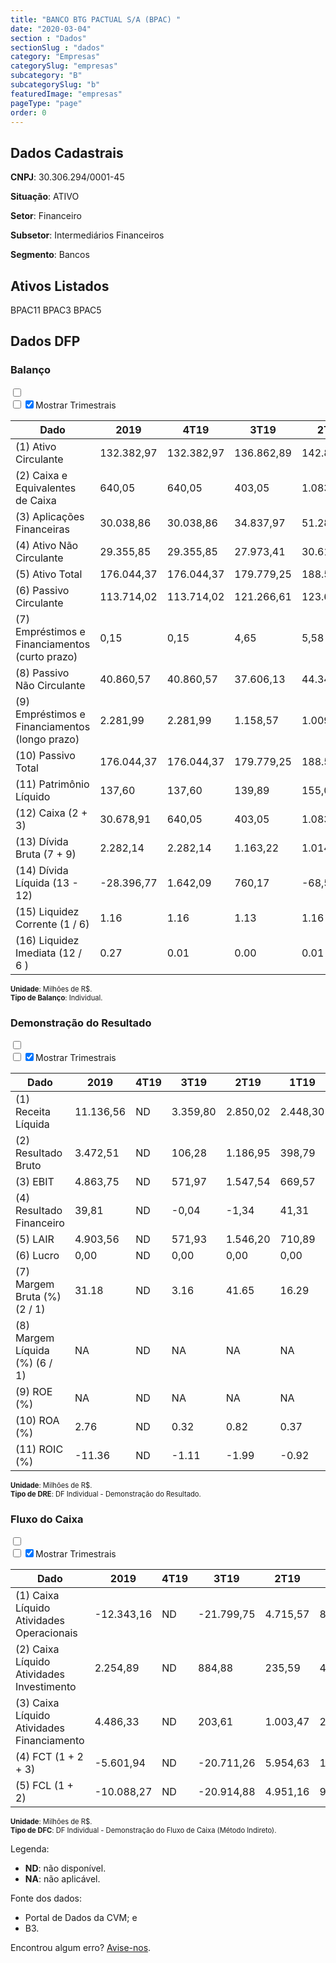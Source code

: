 ```yaml
---  
title: "BANCO BTG PACTUAL S/A (BPAC) "  
date: "2020-03-04"  
section : "Dados"  
sectionSlug : "dados"  
category: "Empresas"  
categorySlug: "empresas"  
subcategory: "B"  
subcategorySlug: "b"  
featuredImage: "empresas"  
pageType: "page"  
order: 0  
---
```



## Dados Cadastrais


**CNPJ**: 30.306.294/0001-45

**Situação**: ATIVO

**Setor**: Financeiro

**Subsetor**: Intermediários Financeiros

**Segmento**: Bancos


## Ativos Listados


BPAC11 BPAC3 BPAC5 


## Dados DFP

### Balanço
  
<input type='checkbox' class='toggleCommand' id='toggleBalanco' name='toggleBalanco'>  
<div class='filter-group-balanco'>  
<div class='check_button_balanco'>  
<label for='toggleBalanco'>  
<input type='checkbox' data-filter-col='trimBalanco'><input type='checkbox' data-filter-col='trimBalanco' checked><span>Mostrar Trimestrais</span>  
</label>  
</div>  
</div>  
<div class='overflow balancoTableWrapper'>  
<table class='balancoTable'>  
<thead>  
<tr>  
<th class='dataHeader fixedLeftColumn'>Dado</th>  
<th>2019</th>  
<th class='trimHeader' data-col='trimBalanco'>4T19</th>  
<th class='trimHeader' data-col='trimBalanco'>3T19</th>  
<th class='trimHeader' data-col='trimBalanco'>2T19</th>  
<th class='trimHeader' data-col='trimBalanco'>1T19</th>  
<th>2018</th>  
<th class='trimHeader' data-col='trimBalanco'>4T18</th>  
<th class='trimHeader' data-col='trimBalanco'>3T18</th>  
<th class='trimHeader' data-col='trimBalanco'>2T18</th>  
<th class='trimHeader' data-col='trimBalanco'>1T18</th>  
<th>2017</th>  
<th class='trimHeader' data-col='trimBalanco'>4T17</th>  
<th class='trimHeader' data-col='trimBalanco'>3T17</th>  
<th class='trimHeader' data-col='trimBalanco'>2T17</th>  
<th class='trimHeader' data-col='trimBalanco'>1T17</th>  
<th>2016</th>  
<th class='trimHeader' data-col='trimBalanco'>4T16</th>  
<th class='trimHeader' data-col='trimBalanco'>3T16</th>  
<th class='trimHeader' data-col='trimBalanco'>2T16</th>  
<th class='trimHeader' data-col='trimBalanco'>1T16</th>  
<th>2015</th>  
<th class='trimHeader' data-col='trimBalanco'>4T15</th>  
<th class='trimHeader' data-col='trimBalanco'>3T15</th>  
<th class='trimHeader' data-col='trimBalanco'>2T15</th>  
<th class='trimHeader' data-col='trimBalanco'>1T15</th>  
<th>2014</th>  
<th class='trimHeader' data-col='trimBalanco'>4T14</th>  
<th class='trimHeader' data-col='trimBalanco'>3T14</th>  
<th class='trimHeader' data-col='trimBalanco'>2T14</th>  
<th class='trimHeader' data-col='trimBalanco'>1T14</th>  
<th>2013</th>  
<th class='trimHeader' data-col='trimBalanco'>4T13</th>  
<th class='trimHeader' data-col='trimBalanco'>3T13</th>  
<th class='trimHeader' data-col='trimBalanco'>2T13</th>  
<th class='trimHeader' data-col='trimBalanco'>1T13</th>  
<th>2012</th>  
<th class='trimHeader' data-col='trimBalanco'>4T12</th>  
<th class='trimHeader' data-col='trimBalanco'>3T12</th>  
<th class='trimHeader' data-col='trimBalanco'>2T12</th>  
<th class='trimHeader' data-col='trimBalanco'>1T12</th>  
<th>2011</th>  
<th class='trimHeader' data-col='trimBalanco'>4T11</th>  
<th class='trimHeader' data-col='trimBalanco'>3T11</th>  
<th class='trimHeader' data-col='trimBalanco'>2T11</th>  
<th class='trimHeader' data-col='trimBalanco'>1T11</th>  
<th>2010</th>  
<th class='trimHeader' data-col='trimBalanco'>4T10</th>  
<th class='trimHeader' data-col='trimBalanco'>3T10</th>  
<th class='trimHeader' data-col='trimBalanco'>2T10</th>  
<th class='trimHeader' data-col='trimBalanco'>1T10</th>  
<th>2009</th>  
<th class='trimHeader' data-col='trimBalanco'>4T09</th>  
<th class='trimHeader' data-col='trimBalanco'>3T09</th>  
<th class='trimHeader' data-col='trimBalanco'>2T09</th>  
<th class='trimHeader' data-col='trimBalanco'>1T09</th>  
</tr>  
</thead>  
<tbody>  
<tr>  
<td class='leftAlignCell rowDescription fixedLeftColumn'>(1) Ativo Circulante</td>  
<td>132.382,97</td>  
<td data-col='trimBalanco' class='trimData'>132.382,97</td>  
<td data-col='trimBalanco' class='trimData'>136.862,89</td>  
<td data-col='trimBalanco' class='trimData'>142.883,32</td>  
<td data-col='trimBalanco' class='trimData'>136.589,43</td>  
<td>106.697,36</td>  
<td data-col='trimBalanco' class='trimData'>106.748,87</td>  
<td data-col='trimBalanco' class='trimData'>125.105,97</td>  
<td data-col='trimBalanco' class='trimData'>112.345,29</td>  
<td data-col='trimBalanco' class='trimData'>99.868,37</td>  
<td>101.473,67</td>  
<td data-col='trimBalanco' class='trimData'>101.473,67</td>  
<td data-col='trimBalanco' class='trimData'>88.035,78</td>  
<td data-col='trimBalanco' class='trimData'>87.871,10</td>  
<td data-col='trimBalanco' class='trimData'>101.473,67</td>  
<td>83.767,43</td>  
<td data-col='trimBalanco' class='trimData'>83.767,43</td>  
<td data-col='trimBalanco' class='trimData'>87.677,16</td>  
<td data-col='trimBalanco' class='trimData'>83.767,43</td>  
<td data-col='trimBalanco' class='trimData'>89.564,67</td>  
<td>102.219,80</td>  
<td data-col='trimBalanco' class='trimData'>102.208,61</td>  
<td data-col='trimBalanco' class='trimData'>119.954,18</td>  
<td data-col='trimBalanco' class='trimData'>108.762,44</td>  
<td data-col='trimBalanco' class='trimData'>102.208,61</td>  
<td>113.685,16</td>  
<td data-col='trimBalanco' class='trimData'>113.685,16</td>  
<td data-col='trimBalanco' class='trimData'>96.495,33</td>  
<td data-col='trimBalanco' class='trimData'>74.653,81</td>  
<td data-col='trimBalanco' class='trimData'>90.580,03</td>  
<td>88.847,22</td>  
<td data-col='trimBalanco' class='trimData'>88.847,22</td>  
<td data-col='trimBalanco' class='trimData'>95.994,43</td>  
<td data-col='trimBalanco' class='trimData'>103.734,99</td>  
<td data-col='trimBalanco' class='trimData'>84.463,63</td>  
<td>72.857,87</td>  
<td data-col='trimBalanco' class='trimData'>72.857,87</td>  
<td data-col='trimBalanco' class='trimData'>71.409,15</td>  
<td data-col='trimBalanco' class='trimData'>69.261,89</td>  
<td data-col='trimBalanco' class='trimData'>61.748,16</td>  
<td>47.648,96</td>  
<td data-col='trimBalanco' class='trimData'>47.648,96</td>  
<td data-col='trimBalanco' class='trimData'>51.963,44</td>  
<td data-col='trimBalanco' class='trimData'>47.202,55</td>  
<td data-col='trimBalanco' class='trimData'>47.648,96</td>  
<td>41.887,54</td>  
<td data-col='trimBalanco' class='trimData'>41.887,54</td>  
<td data-col='trimBalanco' class='trimData'>41.887,54</td>  
<td data-col='trimBalanco' class='trimData'>41.887,54</td>  
<td data-col='trimBalanco' class='trimData'>41.887,54</td>  
<td>16.598,38</td>  
<td data-col='trimBalanco' class='trimData'>16.598,38</td>  
<td data-col='trimBalanco' class='trimData'>ND</td>  
<td data-col='trimBalanco' class='trimData'>ND</td>  
<td data-col='trimBalanco' class='trimData'>ND</td>  
</tr>  
<tr>  
<td class='leftAlignCell rowDescription fixedLeftColumn'>(2) Caixa e Equivalentes de Caixa</td>  
<td>640,05</td>  
<td data-col='trimBalanco' class='trimData'>640,05</td>  
<td data-col='trimBalanco' class='trimData'>403,05</td>  
<td data-col='trimBalanco' class='trimData'>1.083,36</td>  
<td data-col='trimBalanco' class='trimData'>417,35</td>  
<td>354,76</td>  
<td data-col='trimBalanco' class='trimData'>354,76</td>  
<td data-col='trimBalanco' class='trimData'>254,58</td>  
<td data-col='trimBalanco' class='trimData'>2.026,56</td>  
<td data-col='trimBalanco' class='trimData'>1.512,65</td>  
<td>3.674,11</td>  
<td data-col='trimBalanco' class='trimData'>3.674,11</td>  
<td data-col='trimBalanco' class='trimData'>380,29</td>  
<td data-col='trimBalanco' class='trimData'>586,17</td>  
<td data-col='trimBalanco' class='trimData'>3.674,11</td>  
<td>220,76</td>  
<td data-col='trimBalanco' class='trimData'>220,76</td>  
<td data-col='trimBalanco' class='trimData'>202,94</td>  
<td data-col='trimBalanco' class='trimData'>220,76</td>  
<td data-col='trimBalanco' class='trimData'>887,23</td>  
<td>1.797,80</td>  
<td data-col='trimBalanco' class='trimData'>1.797,80</td>  
<td data-col='trimBalanco' class='trimData'>632,70</td>  
<td data-col='trimBalanco' class='trimData'>743,23</td>  
<td data-col='trimBalanco' class='trimData'>1.797,80</td>  
<td>590,26</td>  
<td data-col='trimBalanco' class='trimData'>590,26</td>  
<td data-col='trimBalanco' class='trimData'>732,39</td>  
<td data-col='trimBalanco' class='trimData'>560,34</td>  
<td data-col='trimBalanco' class='trimData'>246,23</td>  
<td>791,50</td>  
<td data-col='trimBalanco' class='trimData'>791,50</td>  
<td data-col='trimBalanco' class='trimData'>280,28</td>  
<td data-col='trimBalanco' class='trimData'>376,42</td>  
<td data-col='trimBalanco' class='trimData'>505,95</td>  
<td>188,40</td>  
<td data-col='trimBalanco' class='trimData'>188,40</td>  
<td data-col='trimBalanco' class='trimData'>599,49</td>  
<td data-col='trimBalanco' class='trimData'>227,41</td>  
<td data-col='trimBalanco' class='trimData'>37,99</td>  
<td>435,14</td>  
<td data-col='trimBalanco' class='trimData'>435,14</td>  
<td data-col='trimBalanco' class='trimData'>34,88</td>  
<td data-col='trimBalanco' class='trimData'>222,63</td>  
<td data-col='trimBalanco' class='trimData'>435,14</td>  
<td>1,91</td>  
<td data-col='trimBalanco' class='trimData'>1,91</td>  
<td data-col='trimBalanco' class='trimData'>1,91</td>  
<td data-col='trimBalanco' class='trimData'>1,91</td>  
<td data-col='trimBalanco' class='trimData'>1,91</td>  
<td>2,01</td>  
<td data-col='trimBalanco' class='trimData'>2,01</td>  
<td data-col='trimBalanco' class='trimData'>ND</td>  
<td data-col='trimBalanco' class='trimData'>ND</td>  
<td data-col='trimBalanco' class='trimData'>ND</td>  
</tr>  
<tr>  
<td class='leftAlignCell rowDescription fixedLeftColumn'>(3) Aplicações Financeiras</td>  
<td>30.038,86</td>  
<td data-col='trimBalanco' class='trimData'>30.038,86</td>  
<td data-col='trimBalanco' class='trimData'>34.837,97</td>  
<td data-col='trimBalanco' class='trimData'>51.283,50</td>  
<td data-col='trimBalanco' class='trimData'>49.630,35</td>  
<td>43.861,18</td>  
<td data-col='trimBalanco' class='trimData'>43.861,18</td>  
<td data-col='trimBalanco' class='trimData'>57.515,98</td>  
<td data-col='trimBalanco' class='trimData'>44.588,39</td>  
<td data-col='trimBalanco' class='trimData'>37.306,40</td>  
<td>27.136,91</td>  
<td data-col='trimBalanco' class='trimData'>27.136,91</td>  
<td data-col='trimBalanco' class='trimData'>24.924,31</td>  
<td data-col='trimBalanco' class='trimData'>28.487,14</td>  
<td data-col='trimBalanco' class='trimData'>27.136,91</td>  
<td>20.536,79</td>  
<td data-col='trimBalanco' class='trimData'>20.536,79</td>  
<td data-col='trimBalanco' class='trimData'>28.181,69</td>  
<td data-col='trimBalanco' class='trimData'>20.536,79</td>  
<td data-col='trimBalanco' class='trimData'>25.523,53</td>  
<td>28.543,12</td>  
<td data-col='trimBalanco' class='trimData'>28.543,12</td>  
<td data-col='trimBalanco' class='trimData'>30.587,70</td>  
<td data-col='trimBalanco' class='trimData'>42.492,91</td>  
<td data-col='trimBalanco' class='trimData'>28.543,12</td>  
<td>38.523,33</td>  
<td data-col='trimBalanco' class='trimData'>38.523,33</td>  
<td data-col='trimBalanco' class='trimData'>36.543,84</td>  
<td data-col='trimBalanco' class='trimData'>36.105,54</td>  
<td data-col='trimBalanco' class='trimData'>28.758,81</td>  
<td>27.072,09</td>  
<td data-col='trimBalanco' class='trimData'>27.072,09</td>  
<td data-col='trimBalanco' class='trimData'>41.339,27</td>  
<td data-col='trimBalanco' class='trimData'>49.486,59</td>  
<td data-col='trimBalanco' class='trimData'>38.895,93</td>  
<td>24.290,47</td>  
<td data-col='trimBalanco' class='trimData'>24.290,47</td>  
<td data-col='trimBalanco' class='trimData'>29.583,15</td>  
<td data-col='trimBalanco' class='trimData'>25.235,38</td>  
<td data-col='trimBalanco' class='trimData'>23.775,37</td>  
<td>15.250,37</td>  
<td data-col='trimBalanco' class='trimData'>15.250,37</td>  
<td data-col='trimBalanco' class='trimData'>19.158,98</td>  
<td data-col='trimBalanco' class='trimData'>19.711,90</td>  
<td data-col='trimBalanco' class='trimData'>15.250,37</td>  
<td>18.277,45</td>  
<td data-col='trimBalanco' class='trimData'>18.277,45</td>  
<td data-col='trimBalanco' class='trimData'>18.277,45</td>  
<td data-col='trimBalanco' class='trimData'>18.277,45</td>  
<td data-col='trimBalanco' class='trimData'>18.277,45</td>  
<td>10.649,84</td>  
<td data-col='trimBalanco' class='trimData'>10.649,84</td>  
<td data-col='trimBalanco' class='trimData'>ND</td>  
<td data-col='trimBalanco' class='trimData'>ND</td>  
<td data-col='trimBalanco' class='trimData'>ND</td>  
</tr>  
<tr>  
<td class='leftAlignCell rowDescription fixedLeftColumn'>(4) Ativo Não Circulante</td>  
<td>29.355,85</td>  
<td data-col='trimBalanco' class='trimData'>29.355,85</td>  
<td data-col='trimBalanco' class='trimData'>27.973,41</td>  
<td data-col='trimBalanco' class='trimData'>30.613,19</td>  
<td data-col='trimBalanco' class='trimData'>30.589,35</td>  
<td>38.926,02</td>  
<td data-col='trimBalanco' class='trimData'>38.874,51</td>  
<td data-col='trimBalanco' class='trimData'>41.514,35</td>  
<td data-col='trimBalanco' class='trimData'>42.769,47</td>  
<td data-col='trimBalanco' class='trimData'>41.840,73</td>  
<td>42.364,66</td>  
<td data-col='trimBalanco' class='trimData'>42.364,66</td>  
<td data-col='trimBalanco' class='trimData'>38.016,49</td>  
<td data-col='trimBalanco' class='trimData'>38.840,03</td>  
<td data-col='trimBalanco' class='trimData'>42.364,66</td>  
<td>33.078,02</td>  
<td data-col='trimBalanco' class='trimData'>33.078,02</td>  
<td data-col='trimBalanco' class='trimData'>30.714,21</td>  
<td data-col='trimBalanco' class='trimData'>33.078,02</td>  
<td data-col='trimBalanco' class='trimData'>31.672,76</td>  
<td>35.507,73</td>  
<td data-col='trimBalanco' class='trimData'>35.518,92</td>  
<td data-col='trimBalanco' class='trimData'>40.366,86</td>  
<td data-col='trimBalanco' class='trimData'>27.365,52</td>  
<td data-col='trimBalanco' class='trimData'>35.518,92</td>  
<td>25.330,95</td>  
<td data-col='trimBalanco' class='trimData'>25.330,95</td>  
<td data-col='trimBalanco' class='trimData'>25.914,93</td>  
<td data-col='trimBalanco' class='trimData'>27.498,04</td>  
<td data-col='trimBalanco' class='trimData'>20.523,19</td>  
<td>17.396,40</td>  
<td data-col='trimBalanco' class='trimData'>17.396,40</td>  
<td data-col='trimBalanco' class='trimData'>12.849,29</td>  
<td data-col='trimBalanco' class='trimData'>11.884,06</td>  
<td data-col='trimBalanco' class='trimData'>10.796,99</td>  
<td>6.491,16</td>  
<td data-col='trimBalanco' class='trimData'>6.491,16</td>  
<td data-col='trimBalanco' class='trimData'>7.722,49</td>  
<td data-col='trimBalanco' class='trimData'>6.781,21</td>  
<td data-col='trimBalanco' class='trimData'>5.359,47</td>  
<td>5.843,61</td>  
<td data-col='trimBalanco' class='trimData'>5.843,61</td>  
<td data-col='trimBalanco' class='trimData'>4.168,17</td>  
<td data-col='trimBalanco' class='trimData'>3.525,15</td>  
<td data-col='trimBalanco' class='trimData'>5.843,61</td>  
<td>2.900,35</td>  
<td data-col='trimBalanco' class='trimData'>2.900,35</td>  
<td data-col='trimBalanco' class='trimData'>2.900,35</td>  
<td data-col='trimBalanco' class='trimData'>2.900,35</td>  
<td data-col='trimBalanco' class='trimData'>2.900,35</td>  
<td>1.862,41</td>  
<td data-col='trimBalanco' class='trimData'>1.862,41</td>  
<td data-col='trimBalanco' class='trimData'>ND</td>  
<td data-col='trimBalanco' class='trimData'>ND</td>  
<td data-col='trimBalanco' class='trimData'>ND</td>  
</tr>  
<tr>  
<td class='leftAlignCell rowDescription fixedLeftColumn'>(5) Ativo Total</td>  
<td>176.044,37</td>  
<td data-col='trimBalanco' class='trimData'>176.044,37</td>  
<td data-col='trimBalanco' class='trimData'>179.779,25</td>  
<td data-col='trimBalanco' class='trimData'>188.544,34</td>  
<td data-col='trimBalanco' class='trimData'>182.143,59</td>  
<td>160.744,46</td>  
<td data-col='trimBalanco' class='trimData'>160.744,46</td>  
<td data-col='trimBalanco' class='trimData'>179.082,96</td>  
<td data-col='trimBalanco' class='trimData'>168.122,97</td>  
<td data-col='trimBalanco' class='trimData'>153.394,58</td>  
<td>155.138,97</td>  
<td data-col='trimBalanco' class='trimData'>155.138,97</td>  
<td data-col='trimBalanco' class='trimData'>143.389,76</td>  
<td data-col='trimBalanco' class='trimData'>143.444,67</td>  
<td data-col='trimBalanco' class='trimData'>155.138,97</td>  
<td>137.489,92</td>  
<td data-col='trimBalanco' class='trimData'>137.489,92</td>  
<td data-col='trimBalanco' class='trimData'>146.027,26</td>  
<td data-col='trimBalanco' class='trimData'>137.489,92</td>  
<td data-col='trimBalanco' class='trimData'>149.723,31</td>  
<td>163.943,42</td>  
<td data-col='trimBalanco' class='trimData'>163.943,42</td>  
<td data-col='trimBalanco' class='trimData'>188.119,01</td>  
<td data-col='trimBalanco' class='trimData'>161.241,55</td>  
<td data-col='trimBalanco' class='trimData'>163.943,42</td>  
<td>152.774,81</td>  
<td data-col='trimBalanco' class='trimData'>152.774,81</td>  
<td data-col='trimBalanco' class='trimData'>135.283,93</td>  
<td data-col='trimBalanco' class='trimData'>114.327,25</td>  
<td data-col='trimBalanco' class='trimData'>122.395,30</td>  
<td>114.825,43</td>  
<td data-col='trimBalanco' class='trimData'>114.825,43</td>  
<td data-col='trimBalanco' class='trimData'>117.349,78</td>  
<td data-col='trimBalanco' class='trimData'>122.960,80</td>  
<td data-col='trimBalanco' class='trimData'>102.550,13</td>  
<td>86.720,23</td>  
<td data-col='trimBalanco' class='trimData'>86.720,23</td>  
<td data-col='trimBalanco' class='trimData'>85.434,81</td>  
<td data-col='trimBalanco' class='trimData'>82.125,87</td>  
<td data-col='trimBalanco' class='trimData'>72.450,85</td>  
<td>58.252,72</td>  
<td data-col='trimBalanco' class='trimData'>58.252,72</td>  
<td data-col='trimBalanco' class='trimData'>59.324,54</td>  
<td data-col='trimBalanco' class='trimData'>52.278,12</td>  
<td data-col='trimBalanco' class='trimData'>58.252,72</td>  
<td>46.459,80</td>  
<td data-col='trimBalanco' class='trimData'>46.459,80</td>  
<td data-col='trimBalanco' class='trimData'>46.459,80</td>  
<td data-col='trimBalanco' class='trimData'>46.459,80</td>  
<td data-col='trimBalanco' class='trimData'>46.459,80</td>  
<td>19.351,99</td>  
<td data-col='trimBalanco' class='trimData'>19.351,99</td>  
<td data-col='trimBalanco' class='trimData'>ND</td>  
<td data-col='trimBalanco' class='trimData'>ND</td>  
<td data-col='trimBalanco' class='trimData'>ND</td>  
</tr>  
<tr>  
<td class='leftAlignCell rowDescription fixedLeftColumn'>(6) Passivo Circulante</td>  
<td>113.714,02</td>  
<td data-col='trimBalanco' class='trimData'>113.714,02</td>  
<td data-col='trimBalanco' class='trimData'>121.266,61</td>  
<td data-col='trimBalanco' class='trimData'>123.665,92</td>  
<td data-col='trimBalanco' class='trimData'>119.889,56</td>  
<td>99.168,77</td>  
<td data-col='trimBalanco' class='trimData'>99.130,24</td>  
<td data-col='trimBalanco' class='trimData'>114.860,37</td>  
<td data-col='trimBalanco' class='trimData'>108.578,32</td>  
<td data-col='trimBalanco' class='trimData'>75.949,27</td>  
<td>83.476,72</td>  
<td data-col='trimBalanco' class='trimData'>83.476,72</td>  
<td data-col='trimBalanco' class='trimData'>83.855,74</td>  
<td data-col='trimBalanco' class='trimData'>81.919,53</td>  
<td data-col='trimBalanco' class='trimData'>83.476,72</td>  
<td>80.631,96</td>  
<td data-col='trimBalanco' class='trimData'>80.631,96</td>  
<td data-col='trimBalanco' class='trimData'>80.739,69</td>  
<td data-col='trimBalanco' class='trimData'>80.631,96</td>  
<td data-col='trimBalanco' class='trimData'>79.575,44</td>  
<td>87.576,57</td>  
<td data-col='trimBalanco' class='trimData'>87.576,57</td>  
<td data-col='trimBalanco' class='trimData'>110.410,90</td>  
<td data-col='trimBalanco' class='trimData'>103.295,79</td>  
<td data-col='trimBalanco' class='trimData'>87.576,57</td>  
<td>102.207,02</td>  
<td data-col='trimBalanco' class='trimData'>102.207,02</td>  
<td data-col='trimBalanco' class='trimData'>84.565,68</td>  
<td data-col='trimBalanco' class='trimData'>68.000,33</td>  
<td data-col='trimBalanco' class='trimData'>84.133,52</td>  
<td>78.008,94</td>  
<td data-col='trimBalanco' class='trimData'>78.008,94</td>  
<td data-col='trimBalanco' class='trimData'>83.077,05</td>  
<td data-col='trimBalanco' class='trimData'>90.920,80</td>  
<td data-col='trimBalanco' class='trimData'>73.035,59</td>  
<td>60.581,94</td>  
<td data-col='trimBalanco' class='trimData'>60.581,94</td>  
<td data-col='trimBalanco' class='trimData'>61.251,33</td>  
<td data-col='trimBalanco' class='trimData'>60.109,57</td>  
<td data-col='trimBalanco' class='trimData'>54.958,02</td>  
<td>41.540,58</td>  
<td data-col='trimBalanco' class='trimData'>41.540,58</td>  
<td data-col='trimBalanco' class='trimData'>45.677,14</td>  
<td data-col='trimBalanco' class='trimData'>39.698,52</td>  
<td data-col='trimBalanco' class='trimData'>41.540,58</td>  
<td>38.921,15</td>  
<td data-col='trimBalanco' class='trimData'>38.921,15</td>  
<td data-col='trimBalanco' class='trimData'>38.921,15</td>  
<td data-col='trimBalanco' class='trimData'>38.921,15</td>  
<td data-col='trimBalanco' class='trimData'>38.921,15</td>  
<td>14.634,17</td>  
<td data-col='trimBalanco' class='trimData'>14.634,17</td>  
<td data-col='trimBalanco' class='trimData'>ND</td>  
<td data-col='trimBalanco' class='trimData'>ND</td>  
<td data-col='trimBalanco' class='trimData'>ND</td>  
</tr>  
<tr>  
<td class='leftAlignCell rowDescription fixedLeftColumn'>(7) Empréstimos e Financiamentos (curto prazo)</td>  
<td>0,15</td>  
<td data-col='trimBalanco' class='trimData'>0,15</td>  
<td data-col='trimBalanco' class='trimData'>4,65</td>  
<td data-col='trimBalanco' class='trimData'>5,58</td>  
<td data-col='trimBalanco' class='trimData'>8,80</td>  
<td>6,80</td>  
<td data-col='trimBalanco' class='trimData'>6,80</td>  
<td data-col='trimBalanco' class='trimData'>7,39</td>  
<td data-col='trimBalanco' class='trimData'>6,29</td>  
<td data-col='trimBalanco' class='trimData'>6,42</td>  
<td>5,39</td>  
<td data-col='trimBalanco' class='trimData'>5,39</td>  
<td data-col='trimBalanco' class='trimData'>4,99</td>  
<td data-col='trimBalanco' class='trimData'>3,25</td>  
<td data-col='trimBalanco' class='trimData'>5,39</td>  
<td>5,06</td>  
<td data-col='trimBalanco' class='trimData'>5,06</td>  
<td data-col='trimBalanco' class='trimData'>6,25</td>  
<td data-col='trimBalanco' class='trimData'>5,06</td>  
<td data-col='trimBalanco' class='trimData'>7,26</td>  
<td>7,17</td>  
<td data-col='trimBalanco' class='trimData'>7,17</td>  
<td data-col='trimBalanco' class='trimData'>5,35</td>  
<td data-col='trimBalanco' class='trimData'>8,80</td>  
<td data-col='trimBalanco' class='trimData'>7,17</td>  
<td>3,06</td>  
<td data-col='trimBalanco' class='trimData'>3,06</td>  
<td data-col='trimBalanco' class='trimData'>6,57</td>  
<td data-col='trimBalanco' class='trimData'>4,29</td>  
<td data-col='trimBalanco' class='trimData'>7,15</td>  
<td>2,51</td>  
<td data-col='trimBalanco' class='trimData'>2,51</td>  
<td data-col='trimBalanco' class='trimData'>6,47</td>  
<td data-col='trimBalanco' class='trimData'>4,65</td>  
<td data-col='trimBalanco' class='trimData'>6,46</td>  
<td>0,39</td>  
<td data-col='trimBalanco' class='trimData'>0,39</td>  
<td data-col='trimBalanco' class='trimData'>30,37</td>  
<td data-col='trimBalanco' class='trimData'>33,29</td>  
<td data-col='trimBalanco' class='trimData'>7,40</td>  
<td>0,03</td>  
<td data-col='trimBalanco' class='trimData'>0,03</td>  
<td data-col='trimBalanco' class='trimData'>4,41</td>  
<td data-col='trimBalanco' class='trimData'>46,42</td>  
<td data-col='trimBalanco' class='trimData'>0,03</td>  
<td>0,00</td>  
<td data-col='trimBalanco' class='trimData'>0,00</td>  
<td data-col='trimBalanco' class='trimData'>0,00</td>  
<td data-col='trimBalanco' class='trimData'>0,00</td>  
<td data-col='trimBalanco' class='trimData'>0,00</td>  
<td>0,00</td>  
<td data-col='trimBalanco' class='trimData'>0,00</td>  
<td data-col='trimBalanco' class='trimData'>ND</td>  
<td data-col='trimBalanco' class='trimData'>ND</td>  
<td data-col='trimBalanco' class='trimData'>ND</td>  
</tr>  
<tr>  
<td class='leftAlignCell rowDescription fixedLeftColumn'>(8) Passivo Não Circulante</td>  
<td>40.860,57</td>  
<td data-col='trimBalanco' class='trimData'>40.860,57</td>  
<td data-col='trimBalanco' class='trimData'>37.606,13</td>  
<td data-col='trimBalanco' class='trimData'>44.344,11</td>  
<td data-col='trimBalanco' class='trimData'>42.742,08</td>  
<td>42.678,44</td>  
<td data-col='trimBalanco' class='trimData'>42.716,97</td>  
<td data-col='trimBalanco' class='trimData'>44.990,33</td>  
<td data-col='trimBalanco' class='trimData'>40.264,22</td>  
<td data-col='trimBalanco' class='trimData'>58.723,06</td>  
<td>53.110,88</td>  
<td data-col='trimBalanco' class='trimData'>53.110,88</td>  
<td data-col='trimBalanco' class='trimData'>40.904,61</td>  
<td data-col='trimBalanco' class='trimData'>43.412,72</td>  
<td data-col='trimBalanco' class='trimData'>53.110,88</td>  
<td>39.123,88</td>  
<td data-col='trimBalanco' class='trimData'>39.123,88</td>  
<td data-col='trimBalanco' class='trimData'>43.975,94</td>  
<td data-col='trimBalanco' class='trimData'>39.123,88</td>  
<td data-col='trimBalanco' class='trimData'>49.720,47</td>  
<td>56.612,53</td>  
<td data-col='trimBalanco' class='trimData'>56.612,53</td>  
<td data-col='trimBalanco' class='trimData'>58.699,42</td>  
<td data-col='trimBalanco' class='trimData'>41.521,44</td>  
<td data-col='trimBalanco' class='trimData'>56.612,53</td>  
<td>35.751,88</td>  
<td data-col='trimBalanco' class='trimData'>35.751,88</td>  
<td data-col='trimBalanco' class='trimData'>36.371,54</td>  
<td data-col='trimBalanco' class='trimData'>32.784,29</td>  
<td data-col='trimBalanco' class='trimData'>25.148,04</td>  
<td>24.605,16</td>  
<td data-col='trimBalanco' class='trimData'>24.605,16</td>  
<td data-col='trimBalanco' class='trimData'>22.578,47</td>  
<td data-col='trimBalanco' class='trimData'>20.942,69</td>  
<td data-col='trimBalanco' class='trimData'>18.828,72</td>  
<td>15.957,88</td>  
<td data-col='trimBalanco' class='trimData'>15.957,88</td>  
<td data-col='trimBalanco' class='trimData'>14.761,07</td>  
<td data-col='trimBalanco' class='trimData'>13.025,41</td>  
<td data-col='trimBalanco' class='trimData'>10.719,45</td>  
<td>10.336,58</td>  
<td data-col='trimBalanco' class='trimData'>10.336,58</td>  
<td data-col='trimBalanco' class='trimData'>7.961,63</td>  
<td data-col='trimBalanco' class='trimData'>6.719,32</td>  
<td data-col='trimBalanco' class='trimData'>10.336,58</td>  
<td>1.911,76</td>  
<td data-col='trimBalanco' class='trimData'>1.911,76</td>  
<td data-col='trimBalanco' class='trimData'>1.911,76</td>  
<td data-col='trimBalanco' class='trimData'>1.911,76</td>  
<td data-col='trimBalanco' class='trimData'>1.911,76</td>  
<td>1.464,92</td>  
<td data-col='trimBalanco' class='trimData'>1.464,92</td>  
<td data-col='trimBalanco' class='trimData'>ND</td>  
<td data-col='trimBalanco' class='trimData'>ND</td>  
<td data-col='trimBalanco' class='trimData'>ND</td>  
</tr>  
<tr>  
<td class='leftAlignCell rowDescription fixedLeftColumn'>(9) Empréstimos e Financiamentos (longo prazo)</td>  
<td>2.281,99</td>  
<td data-col='trimBalanco' class='trimData'>2.281,99</td>  
<td data-col='trimBalanco' class='trimData'>1.158,57</td>  
<td data-col='trimBalanco' class='trimData'>1.009,25</td>  
<td data-col='trimBalanco' class='trimData'>1.730,46</td>  
<td>1.112,12</td>  
<td data-col='trimBalanco' class='trimData'>1.112,12</td>  
<td data-col='trimBalanco' class='trimData'>1.306,41</td>  
<td data-col='trimBalanco' class='trimData'>850,24</td>  
<td data-col='trimBalanco' class='trimData'>4.692,23</td>  
<td>804,22</td>  
<td data-col='trimBalanco' class='trimData'>804,22</td>  
<td data-col='trimBalanco' class='trimData'>1.021,68</td>  
<td data-col='trimBalanco' class='trimData'>884,21</td>  
<td data-col='trimBalanco' class='trimData'>804,22</td>  
<td>215,22</td>  
<td data-col='trimBalanco' class='trimData'>215,22</td>  
<td data-col='trimBalanco' class='trimData'>3.101,39</td>  
<td data-col='trimBalanco' class='trimData'>215,22</td>  
<td data-col='trimBalanco' class='trimData'>4.611,60</td>  
<td>4.792,12</td>  
<td data-col='trimBalanco' class='trimData'>4.792,12</td>  
<td data-col='trimBalanco' class='trimData'>1.420,74</td>  
<td data-col='trimBalanco' class='trimData'>1.517,15</td>  
<td data-col='trimBalanco' class='trimData'>4.792,12</td>  
<td>1.628,78</td>  
<td data-col='trimBalanco' class='trimData'>1.628,78</td>  
<td data-col='trimBalanco' class='trimData'>1.914,50</td>  
<td data-col='trimBalanco' class='trimData'>2.053,30</td>  
<td data-col='trimBalanco' class='trimData'>1.691,56</td>  
<td>1.794,30</td>  
<td data-col='trimBalanco' class='trimData'>1.794,30</td>  
<td data-col='trimBalanco' class='trimData'>1.365,59</td>  
<td data-col='trimBalanco' class='trimData'>2.117,08</td>  
<td data-col='trimBalanco' class='trimData'>1.657,34</td>  
<td>1.755,81</td>  
<td data-col='trimBalanco' class='trimData'>1.755,81</td>  
<td data-col='trimBalanco' class='trimData'>2.377,95</td>  
<td data-col='trimBalanco' class='trimData'>2.468,26</td>  
<td data-col='trimBalanco' class='trimData'>2.833,56</td>  
<td>2.715,69</td>  
<td data-col='trimBalanco' class='trimData'>2.715,69</td>  
<td data-col='trimBalanco' class='trimData'>2.213,01</td>  
<td data-col='trimBalanco' class='trimData'>1.322,28</td>  
<td data-col='trimBalanco' class='trimData'>2.715,69</td>  
<td>1.158,74</td>  
<td data-col='trimBalanco' class='trimData'>1.158,74</td>  
<td data-col='trimBalanco' class='trimData'>1.158,74</td>  
<td data-col='trimBalanco' class='trimData'>1.158,74</td>  
<td data-col='trimBalanco' class='trimData'>1.158,74</td>  
<td>1.248,14</td>  
<td data-col='trimBalanco' class='trimData'>1.248,14</td>  
<td data-col='trimBalanco' class='trimData'>ND</td>  
<td data-col='trimBalanco' class='trimData'>ND</td>  
<td data-col='trimBalanco' class='trimData'>ND</td>  
</tr>  
<tr>  
<td class='leftAlignCell rowDescription fixedLeftColumn'>(10) Passivo Total</td>  
<td>176.044,37</td>  
<td data-col='trimBalanco' class='trimData'>176.044,37</td>  
<td data-col='trimBalanco' class='trimData'>179.779,25</td>  
<td data-col='trimBalanco' class='trimData'>188.544,34</td>  
<td data-col='trimBalanco' class='trimData'>182.143,59</td>  
<td>160.744,46</td>  
<td data-col='trimBalanco' class='trimData'>160.744,46</td>  
<td data-col='trimBalanco' class='trimData'>179.082,96</td>  
<td data-col='trimBalanco' class='trimData'>168.122,97</td>  
<td data-col='trimBalanco' class='trimData'>153.394,58</td>  
<td>155.138,97</td>  
<td data-col='trimBalanco' class='trimData'>155.138,97</td>  
<td data-col='trimBalanco' class='trimData'>143.389,76</td>  
<td data-col='trimBalanco' class='trimData'>143.444,67</td>  
<td data-col='trimBalanco' class='trimData'>155.138,97</td>  
<td>137.489,92</td>  
<td data-col='trimBalanco' class='trimData'>137.489,92</td>  
<td data-col='trimBalanco' class='trimData'>146.027,26</td>  
<td data-col='trimBalanco' class='trimData'>137.489,92</td>  
<td data-col='trimBalanco' class='trimData'>149.723,31</td>  
<td>163.943,42</td>  
<td data-col='trimBalanco' class='trimData'>163.943,42</td>  
<td data-col='trimBalanco' class='trimData'>188.119,01</td>  
<td data-col='trimBalanco' class='trimData'>161.241,55</td>  
<td data-col='trimBalanco' class='trimData'>163.943,42</td>  
<td>152.774,81</td>  
<td data-col='trimBalanco' class='trimData'>152.774,81</td>  
<td data-col='trimBalanco' class='trimData'>135.283,93</td>  
<td data-col='trimBalanco' class='trimData'>114.327,25</td>  
<td data-col='trimBalanco' class='trimData'>122.395,30</td>  
<td>114.825,43</td>  
<td data-col='trimBalanco' class='trimData'>114.825,43</td>  
<td data-col='trimBalanco' class='trimData'>117.349,78</td>  
<td data-col='trimBalanco' class='trimData'>122.960,80</td>  
<td data-col='trimBalanco' class='trimData'>102.550,13</td>  
<td>86.720,23</td>  
<td data-col='trimBalanco' class='trimData'>86.720,23</td>  
<td data-col='trimBalanco' class='trimData'>85.434,81</td>  
<td data-col='trimBalanco' class='trimData'>82.125,87</td>  
<td data-col='trimBalanco' class='trimData'>72.450,85</td>  
<td>58.252,72</td>  
<td data-col='trimBalanco' class='trimData'>58.252,72</td>  
<td data-col='trimBalanco' class='trimData'>59.324,54</td>  
<td data-col='trimBalanco' class='trimData'>52.278,12</td>  
<td data-col='trimBalanco' class='trimData'>58.252,72</td>  
<td>46.459,80</td>  
<td data-col='trimBalanco' class='trimData'>46.459,80</td>  
<td data-col='trimBalanco' class='trimData'>46.459,80</td>  
<td data-col='trimBalanco' class='trimData'>46.459,80</td>  
<td data-col='trimBalanco' class='trimData'>46.459,80</td>  
<td>19.351,99</td>  
<td data-col='trimBalanco' class='trimData'>19.351,99</td>  
<td data-col='trimBalanco' class='trimData'>ND</td>  
<td data-col='trimBalanco' class='trimData'>ND</td>  
<td data-col='trimBalanco' class='trimData'>ND</td>  
</tr>  
<tr>  
<td class='leftAlignCell rowDescription fixedLeftColumn'>(11) Patrimônio Líquido</td>  
<td>137,60</td>  
<td data-col='trimBalanco' class='trimData'>137,60</td>  
<td data-col='trimBalanco' class='trimData'>139,89</td>  
<td data-col='trimBalanco' class='trimData'>155,05</td>  
<td data-col='trimBalanco' class='trimData'>117,33</td>  
<td>106,78</td>  
<td data-col='trimBalanco' class='trimData'>106,78</td>  
<td data-col='trimBalanco' class='trimData'>106,54</td>  
<td data-col='trimBalanco' class='trimData'>115,91</td>  
<td data-col='trimBalanco' class='trimData'>74,22</td>  
<td>82,14</td>  
<td data-col='trimBalanco' class='trimData'>82,14</td>  
<td data-col='trimBalanco' class='trimData'>74,59</td>  
<td data-col='trimBalanco' class='trimData'>87,58</td>  
<td data-col='trimBalanco' class='trimData'>82,14</td>  
<td>61,32</td>  
<td data-col='trimBalanco' class='trimData'>61,32</td>  
<td data-col='trimBalanco' class='trimData'>51,62</td>  
<td data-col='trimBalanco' class='trimData'>61,32</td>  
<td data-col='trimBalanco' class='trimData'>80,64</td>  
<td>95,52</td>  
<td data-col='trimBalanco' class='trimData'>95,52</td>  
<td data-col='trimBalanco' class='trimData'>143,86</td>  
<td data-col='trimBalanco' class='trimData'>145,27</td>  
<td data-col='trimBalanco' class='trimData'>95,52</td>  
<td>137,04</td>  
<td data-col='trimBalanco' class='trimData'>137,04</td>  
<td data-col='trimBalanco' class='trimData'>125,89</td>  
<td data-col='trimBalanco' class='trimData'>117,51</td>  
<td data-col='trimBalanco' class='trimData'>106,40</td>  
<td>136,88</td>  
<td data-col='trimBalanco' class='trimData'>136,88</td>  
<td data-col='trimBalanco' class='trimData'>97,99</td>  
<td data-col='trimBalanco' class='trimData'>119,49</td>  
<td data-col='trimBalanco' class='trimData'>134,71</td>  
<td>111,92</td>  
<td data-col='trimBalanco' class='trimData'>111,92</td>  
<td data-col='trimBalanco' class='trimData'>61,16</td>  
<td data-col='trimBalanco' class='trimData'>55,02</td>  
<td data-col='trimBalanco' class='trimData'>28,59</td>  
<td>31,59</td>  
<td data-col='trimBalanco' class='trimData'>31,59</td>  
<td data-col='trimBalanco' class='trimData'>32,55</td>  
<td data-col='trimBalanco' class='trimData'>33,45</td>  
<td data-col='trimBalanco' class='trimData'>31,59</td>  
<td>24,29</td>  
<td data-col='trimBalanco' class='trimData'>24,29</td>  
<td data-col='trimBalanco' class='trimData'>24,29</td>  
<td data-col='trimBalanco' class='trimData'>24,29</td>  
<td data-col='trimBalanco' class='trimData'>24,29</td>  
<td>8,40</td>  
<td data-col='trimBalanco' class='trimData'>8,40</td>  
<td data-col='trimBalanco' class='trimData'>ND</td>  
<td data-col='trimBalanco' class='trimData'>ND</td>  
<td data-col='trimBalanco' class='trimData'>ND</td>  
</tr>  
<tr>  
<td class='leftAlignCell rowDescription fixedLeftColumn'>(12) Caixa (2 + 3)</td>  
<td class='positiveNumber'>30.678,91</td>  
<td class='positiveNumber trimData' data-col='trimBalanco'>640,05</td>  
<td class='positiveNumber trimData' data-col='trimBalanco'>403,05</td>  
<td class='positiveNumber trimData' data-col='trimBalanco'>1.083,36</td>  
<td class='positiveNumber trimData' data-col='trimBalanco'>417,35</td>  
<td class='positiveNumber'>44.215,94</td>  
<td class='positiveNumber trimData' data-col='trimBalanco'>354,76</td>  
<td class='positiveNumber trimData' data-col='trimBalanco'>254,58</td>  
<td class='positiveNumber trimData' data-col='trimBalanco'>2.026,56</td>  
<td class='positiveNumber trimData' data-col='trimBalanco'>1.512,65</td>  
<td class='positiveNumber'>30.811,02</td>  
<td class='positiveNumber trimData' data-col='trimBalanco'>3.674,11</td>  
<td class='positiveNumber trimData' data-col='trimBalanco'>380,29</td>  
<td class='positiveNumber trimData' data-col='trimBalanco'>586,17</td>  
<td class='positiveNumber trimData' data-col='trimBalanco'>3.674,11</td>  
<td class='positiveNumber'>20.757,55</td>  
<td class='positiveNumber trimData' data-col='trimBalanco'>220,76</td>  
<td class='positiveNumber trimData' data-col='trimBalanco'>202,94</td>  
<td class='positiveNumber trimData' data-col='trimBalanco'>220,76</td>  
<td class='positiveNumber trimData' data-col='trimBalanco'>887,23</td>  
<td class='positiveNumber'>30.340,92</td>  
<td class='positiveNumber trimData' data-col='trimBalanco'>1.797,80</td>  
<td class='positiveNumber trimData' data-col='trimBalanco'>632,70</td>  
<td class='positiveNumber trimData' data-col='trimBalanco'>743,23</td>  
<td class='positiveNumber trimData' data-col='trimBalanco'>1.797,80</td>  
<td class='positiveNumber'>39.113,58</td>  
<td class='positiveNumber trimData' data-col='trimBalanco'>590,26</td>  
<td class='positiveNumber trimData' data-col='trimBalanco'>732,39</td>  
<td class='positiveNumber trimData' data-col='trimBalanco'>560,34</td>  
<td class='positiveNumber trimData' data-col='trimBalanco'>246,23</td>  
<td class='positiveNumber'>27.863,59</td>  
<td class='positiveNumber trimData' data-col='trimBalanco'>791,50</td>  
<td class='positiveNumber trimData' data-col='trimBalanco'>280,28</td>  
<td class='positiveNumber trimData' data-col='trimBalanco'>376,42</td>  
<td class='positiveNumber trimData' data-col='trimBalanco'>505,95</td>  
<td class='positiveNumber'>24.478,87</td>  
<td class='positiveNumber trimData' data-col='trimBalanco'>188,40</td>  
<td class='positiveNumber trimData' data-col='trimBalanco'>599,49</td>  
<td class='positiveNumber trimData' data-col='trimBalanco'>227,41</td>  
<td class='positiveNumber trimData' data-col='trimBalanco'>37,99</td>  
<td class='positiveNumber'>15.685,51</td>  
<td class='positiveNumber trimData' data-col='trimBalanco'>435,14</td>  
<td class='positiveNumber trimData' data-col='trimBalanco'>34,88</td>  
<td class='positiveNumber trimData' data-col='trimBalanco'>222,63</td>  
<td class='positiveNumber trimData' data-col='trimBalanco'>435,14</td>  
<td class='positiveNumber'>18.279,35</td>  
<td class='positiveNumber trimData' data-col='trimBalanco'>1,91</td>  
<td class='positiveNumber trimData' data-col='trimBalanco'>1,91</td>  
<td class='positiveNumber trimData' data-col='trimBalanco'>1,91</td>  
<td class='positiveNumber trimData' data-col='trimBalanco'>1,91</td>  
<td class='positiveNumber'>10.651,85</td>  
<td class='positiveNumber trimData' data-col='trimBalanco'>2,01</td>  
<td data-col='trimBalanco' class='trimData'>ND</td>  
<td data-col='trimBalanco' class='trimData'>ND</td>  
<td data-col='trimBalanco' class='trimData'>ND</td>  
</tr>  
<tr>  
<td class='leftAlignCell rowDescription fixedLeftColumn'>(13) Dívida Bruta (7 + 9)</td>  
<td class='negativeNumber'>2.282,14</td>  
<td class='negativeNumber trimData' data-col='trimBalanco'>2.282,14</td>  
<td class='negativeNumber trimData' data-col='trimBalanco'>1.163,22</td>  
<td class='negativeNumber trimData' data-col='trimBalanco'>1.014,83</td>  
<td class='negativeNumber trimData' data-col='trimBalanco'>1.739,26</td>  
<td class='negativeNumber'>1.118,93</td>  
<td class='negativeNumber trimData' data-col='trimBalanco'>1.118,93</td>  
<td class='negativeNumber trimData' data-col='trimBalanco'>1.313,80</td>  
<td class='negativeNumber trimData' data-col='trimBalanco'>856,53</td>  
<td class='negativeNumber trimData' data-col='trimBalanco'>4.698,65</td>  
<td class='negativeNumber'>809,61</td>  
<td class='negativeNumber trimData' data-col='trimBalanco'>809,61</td>  
<td class='negativeNumber trimData' data-col='trimBalanco'>1.026,67</td>  
<td class='negativeNumber trimData' data-col='trimBalanco'>887,47</td>  
<td class='negativeNumber trimData' data-col='trimBalanco'>809,61</td>  
<td class='negativeNumber'>220,28</td>  
<td class='negativeNumber trimData' data-col='trimBalanco'>220,28</td>  
<td class='negativeNumber trimData' data-col='trimBalanco'>3.107,63</td>  
<td class='negativeNumber trimData' data-col='trimBalanco'>220,28</td>  
<td class='negativeNumber trimData' data-col='trimBalanco'>4.618,86</td>  
<td class='negativeNumber'>4.799,29</td>  
<td class='negativeNumber trimData' data-col='trimBalanco'>4.799,29</td>  
<td class='negativeNumber trimData' data-col='trimBalanco'>1.426,08</td>  
<td class='negativeNumber trimData' data-col='trimBalanco'>1.525,95</td>  
<td class='negativeNumber trimData' data-col='trimBalanco'>4.799,29</td>  
<td class='negativeNumber'>1.631,84</td>  
<td class='negativeNumber trimData' data-col='trimBalanco'>1.631,84</td>  
<td class='negativeNumber trimData' data-col='trimBalanco'>1.921,07</td>  
<td class='negativeNumber trimData' data-col='trimBalanco'>2.057,59</td>  
<td class='negativeNumber trimData' data-col='trimBalanco'>1.698,71</td>  
<td class='negativeNumber'>1.796,81</td>  
<td class='negativeNumber trimData' data-col='trimBalanco'>1.796,81</td>  
<td class='negativeNumber trimData' data-col='trimBalanco'>1.372,06</td>  
<td class='negativeNumber trimData' data-col='trimBalanco'>2.121,72</td>  
<td class='negativeNumber trimData' data-col='trimBalanco'>1.663,80</td>  
<td class='negativeNumber'>1.756,19</td>  
<td class='negativeNumber trimData' data-col='trimBalanco'>1.756,19</td>  
<td class='negativeNumber trimData' data-col='trimBalanco'>2.408,31</td>  
<td class='negativeNumber trimData' data-col='trimBalanco'>2.501,55</td>  
<td class='negativeNumber trimData' data-col='trimBalanco'>2.840,96</td>  
<td class='negativeNumber'>2.715,72</td>  
<td class='negativeNumber trimData' data-col='trimBalanco'>2.715,72</td>  
<td class='negativeNumber trimData' data-col='trimBalanco'>2.217,41</td>  
<td class='negativeNumber trimData' data-col='trimBalanco'>1.368,70</td>  
<td class='negativeNumber trimData' data-col='trimBalanco'>2.715,72</td>  
<td class='negativeNumber'>1.158,74</td>  
<td class='negativeNumber trimData' data-col='trimBalanco'>1.158,74</td>  
<td class='negativeNumber trimData' data-col='trimBalanco'>1.158,74</td>  
<td class='negativeNumber trimData' data-col='trimBalanco'>1.158,74</td>  
<td class='negativeNumber trimData' data-col='trimBalanco'>1.158,74</td>  
<td class='negativeNumber'>1.248,14</td>  
<td class='negativeNumber trimData' data-col='trimBalanco'>1.248,14</td>  
<td data-col='trimBalanco' class='trimData'>ND</td>  
<td data-col='trimBalanco' class='trimData'>ND</td>  
<td data-col='trimBalanco' class='trimData'>ND</td>  
</tr>  
<tr>  
<td class='leftAlignCell rowDescription fixedLeftColumn'>(14) Dívida Líquida  (13 - 12)</td>  
<td class='positiveNumber'>-28.396,77</td>  
<td class='negativeNumber trimData' data-col='trimBalanco'>1.642,09</td>  
<td class='negativeNumber trimData' data-col='trimBalanco'>760,17</td>  
<td class='positiveNumber trimData' data-col='trimBalanco'>-68,52</td>  
<td class='negativeNumber trimData' data-col='trimBalanco'>1.321,92</td>  
<td class='positiveNumber'>-43.097,01</td>  
<td class='negativeNumber trimData' data-col='trimBalanco'>764,16</td>  
<td class='negativeNumber trimData' data-col='trimBalanco'>1.059,22</td>  
<td class='positiveNumber trimData' data-col='trimBalanco'>-1.170,03</td>  
<td class='negativeNumber trimData' data-col='trimBalanco'>3.186,00</td>  
<td class='positiveNumber'>-30.001,41</td>  
<td class='positiveNumber trimData' data-col='trimBalanco'>-2.864,50</td>  
<td class='negativeNumber trimData' data-col='trimBalanco'>646,38</td>  
<td class='negativeNumber trimData' data-col='trimBalanco'>301,29</td>  
<td class='positiveNumber trimData' data-col='trimBalanco'>-2.864,50</td>  
<td class='positiveNumber'>-20.537,27</td>  
<td class='positiveNumber trimData' data-col='trimBalanco'>-0,48</td>  
<td class='negativeNumber trimData' data-col='trimBalanco'>2.904,69</td>  
<td class='positiveNumber trimData' data-col='trimBalanco'>-0,48</td>  
<td class='negativeNumber trimData' data-col='trimBalanco'>3.731,63</td>  
<td class='positiveNumber'>-25.541,63</td>  
<td class='negativeNumber trimData' data-col='trimBalanco'>3.001,50</td>  
<td class='negativeNumber trimData' data-col='trimBalanco'>793,38</td>  
<td class='negativeNumber trimData' data-col='trimBalanco'>782,72</td>  
<td class='negativeNumber trimData' data-col='trimBalanco'>3.001,50</td>  
<td class='positiveNumber'>-37.481,74</td>  
<td class='negativeNumber trimData' data-col='trimBalanco'>1.041,58</td>  
<td class='negativeNumber trimData' data-col='trimBalanco'>1.188,68</td>  
<td class='negativeNumber trimData' data-col='trimBalanco'>1.497,24</td>  
<td class='negativeNumber trimData' data-col='trimBalanco'>1.452,48</td>  
<td class='positiveNumber'>-26.066,78</td>  
<td class='negativeNumber trimData' data-col='trimBalanco'>1.005,31</td>  
<td class='negativeNumber trimData' data-col='trimBalanco'>1.091,78</td>  
<td class='negativeNumber trimData' data-col='trimBalanco'>1.745,30</td>  
<td class='negativeNumber trimData' data-col='trimBalanco'>1.157,85</td>  
<td class='positiveNumber'>-22.722,68</td>  
<td class='negativeNumber trimData' data-col='trimBalanco'>1.567,79</td>  
<td class='negativeNumber trimData' data-col='trimBalanco'>1.808,82</td>  
<td class='negativeNumber trimData' data-col='trimBalanco'>2.274,14</td>  
<td class='negativeNumber trimData' data-col='trimBalanco'>2.802,97</td>  
<td class='positiveNumber'>-12.969,79</td>  
<td class='negativeNumber trimData' data-col='trimBalanco'>2.280,58</td>  
<td class='negativeNumber trimData' data-col='trimBalanco'>2.182,53</td>  
<td class='negativeNumber trimData' data-col='trimBalanco'>1.146,07</td>  
<td class='negativeNumber trimData' data-col='trimBalanco'>2.280,58</td>  
<td class='positiveNumber'>-17.120,62</td>  
<td class='negativeNumber trimData' data-col='trimBalanco'>1.156,83</td>  
<td class='negativeNumber trimData' data-col='trimBalanco'>1.156,83</td>  
<td class='negativeNumber trimData' data-col='trimBalanco'>1.156,83</td>  
<td class='negativeNumber trimData' data-col='trimBalanco'>1.156,83</td>  
<td class='positiveNumber'>-9.403,70</td>  
<td class='negativeNumber trimData' data-col='trimBalanco'>1.246,13</td>  
<td data-col='trimBalanco' class='trimData'>ND</td>  
<td data-col='trimBalanco' class='trimData'>ND</td>  
<td data-col='trimBalanco' class='trimData'>ND</td>  
</tr>  
<tr>  
<td class='leftAlignCell rowDescription fixedLeftColumn'>(15) Liquidez Corrente (1 / 6)</td>  
<td>1.16</td>  
<td data-col='trimBalanco' class='trimData'>1.16</td>  
<td data-col='trimBalanco' class='trimData'>1.13</td>  
<td data-col='trimBalanco' class='trimData'>1.16</td>  
<td data-col='trimBalanco' class='trimData'>1.14</td>  
<td>1.08</td>  
<td data-col='trimBalanco' class='trimData'>1.08</td>  
<td data-col='trimBalanco' class='trimData'>1.09</td>  
<td data-col='trimBalanco' class='trimData'>1.03</td>  
<td data-col='trimBalanco' class='trimData'>1.31</td>  
<td>1.22</td>  
<td data-col='trimBalanco' class='trimData'>1.22</td>  
<td data-col='trimBalanco' class='trimData'>1.05</td>  
<td data-col='trimBalanco' class='trimData'>1.07</td>  
<td data-col='trimBalanco' class='trimData'>1.22</td>  
<td>1.04</td>  
<td data-col='trimBalanco' class='trimData'>1.04</td>  
<td data-col='trimBalanco' class='trimData'>1.09</td>  
<td data-col='trimBalanco' class='trimData'>1.04</td>  
<td data-col='trimBalanco' class='trimData'>1.13</td>  
<td>1.17</td>  
<td data-col='trimBalanco' class='trimData'>1.17</td>  
<td data-col='trimBalanco' class='trimData'>1.09</td>  
<td data-col='trimBalanco' class='trimData'>1.05</td>  
<td data-col='trimBalanco' class='trimData'>1.17</td>  
<td>1.11</td>  
<td data-col='trimBalanco' class='trimData'>1.11</td>  
<td data-col='trimBalanco' class='trimData'>1.14</td>  
<td data-col='trimBalanco' class='trimData'>1.10</td>  
<td data-col='trimBalanco' class='trimData'>1.08</td>  
<td>1.14</td>  
<td data-col='trimBalanco' class='trimData'>1.14</td>  
<td data-col='trimBalanco' class='trimData'>1.16</td>  
<td data-col='trimBalanco' class='trimData'>1.14</td>  
<td data-col='trimBalanco' class='trimData'>1.16</td>  
<td>1.20</td>  
<td data-col='trimBalanco' class='trimData'>1.20</td>  
<td data-col='trimBalanco' class='trimData'>1.17</td>  
<td data-col='trimBalanco' class='trimData'>1.15</td>  
<td data-col='trimBalanco' class='trimData'>1.12</td>  
<td>1.15</td>  
<td data-col='trimBalanco' class='trimData'>1.15</td>  
<td data-col='trimBalanco' class='trimData'>1.14</td>  
<td data-col='trimBalanco' class='trimData'>1.19</td>  
<td data-col='trimBalanco' class='trimData'>1.15</td>  
<td>1.08</td>  
<td data-col='trimBalanco' class='trimData'>1.08</td>  
<td data-col='trimBalanco' class='trimData'>1.08</td>  
<td data-col='trimBalanco' class='trimData'>1.08</td>  
<td data-col='trimBalanco' class='trimData'>1.08</td>  
<td>1.13</td>  
<td data-col='trimBalanco' class='trimData'>1.13</td>  
<td data-col='trimBalanco' class='trimData'>ND</td>  
<td data-col='trimBalanco' class='trimData'>ND</td>  
<td data-col='trimBalanco' class='trimData'>ND</td>  
</tr>  
<tr>  
<td class='leftAlignCell rowDescription fixedLeftColumn'>(16) Liquidez Imediata  (12 / 6 )</td>  
<td>0.27</td>  
<td data-col='trimBalanco' class='trimData'>0.01</td>  
<td data-col='trimBalanco' class='trimData'>0.00</td>  
<td data-col='trimBalanco' class='trimData'>0.01</td>  
<td data-col='trimBalanco' class='trimData'>0.00</td>  
<td>0.45</td>  
<td data-col='trimBalanco' class='trimData'>0.00</td>  
<td data-col='trimBalanco' class='trimData'>0.00</td>  
<td data-col='trimBalanco' class='trimData'>0.02</td>  
<td data-col='trimBalanco' class='trimData'>0.02</td>  
<td>0.37</td>  
<td data-col='trimBalanco' class='trimData'>0.04</td>  
<td data-col='trimBalanco' class='trimData'>0.00</td>  
<td data-col='trimBalanco' class='trimData'>0.01</td>  
<td data-col='trimBalanco' class='trimData'>0.04</td>  
<td>0.26</td>  
<td data-col='trimBalanco' class='trimData'>0.00</td>  
<td data-col='trimBalanco' class='trimData'>0.00</td>  
<td data-col='trimBalanco' class='trimData'>0.00</td>  
<td data-col='trimBalanco' class='trimData'>0.01</td>  
<td>0.35</td>  
<td data-col='trimBalanco' class='trimData'>0.02</td>  
<td data-col='trimBalanco' class='trimData'>0.01</td>  
<td data-col='trimBalanco' class='trimData'>0.01</td>  
<td data-col='trimBalanco' class='trimData'>0.02</td>  
<td>0.38</td>  
<td data-col='trimBalanco' class='trimData'>0.01</td>  
<td data-col='trimBalanco' class='trimData'>0.01</td>  
<td data-col='trimBalanco' class='trimData'>0.01</td>  
<td data-col='trimBalanco' class='trimData'>0.00</td>  
<td>0.36</td>  
<td data-col='trimBalanco' class='trimData'>0.01</td>  
<td data-col='trimBalanco' class='trimData'>0.00</td>  
<td data-col='trimBalanco' class='trimData'>0.00</td>  
<td data-col='trimBalanco' class='trimData'>0.01</td>  
<td>0.40</td>  
<td data-col='trimBalanco' class='trimData'>0.00</td>  
<td data-col='trimBalanco' class='trimData'>0.01</td>  
<td data-col='trimBalanco' class='trimData'>0.00</td>  
<td data-col='trimBalanco' class='trimData'>0.00</td>  
<td>0.38</td>  
<td data-col='trimBalanco' class='trimData'>0.01</td>  
<td data-col='trimBalanco' class='trimData'>0.00</td>  
<td data-col='trimBalanco' class='trimData'>0.01</td>  
<td data-col='trimBalanco' class='trimData'>0.01</td>  
<td>0.47</td>  
<td data-col='trimBalanco' class='trimData'>0.00</td>  
<td data-col='trimBalanco' class='trimData'>0.00</td>  
<td data-col='trimBalanco' class='trimData'>0.00</td>  
<td data-col='trimBalanco' class='trimData'>0.00</td>  
<td>0.73</td>  
<td data-col='trimBalanco' class='trimData'>0.00</td>  
<td data-col='trimBalanco' class='trimData'>ND</td>  
<td data-col='trimBalanco' class='trimData'>ND</td>  
<td data-col='trimBalanco' class='trimData'>ND</td>  
</tr>  
</tbody>  
</table>  
</div>  
<p style='font-size:0.7rem; margin:0px;'><strong>Unidade</strong>: Milhões de R$.</p>  
<p style='font-size:0.7rem; margin:0px;'><strong>Tipo de Balanço</strong>: Individual.</p>


### Demonstração do Resultado
  
<input type='checkbox' class='toggleCommand' id='toggleDRE' name='toggleDRE'>  
<div class='filter-group-dre'>  
<div class='check_button_dre'>  
<label for='toggleDRE'>  
<input type='checkbox' data-filter-col='trimDRE'><input type='checkbox' data-filter-col='trimDRE' checked><span>Mostrar Trimestrais</span>  
</label>  
</div>  
</div>  
<div class='overflow balancoTableWrapper'>  
<table class='balancoTable'>  
<thead>  
<tr>  
<th class='dataHeader fixedLeftColumn'>Dado</th>  
<th>2019</th>  
<th class='trimHeader' data-col='trimDRE'>4T19</th>  
<th class='trimHeader' data-col='trimDRE'>3T19</th>  
<th class='trimHeader' data-col='trimDRE'>2T19</th>  
<th class='trimHeader' data-col='trimDRE'>1T19</th>  
<th>2018</th>  
<th class='trimHeader' data-col='trimDRE'>4T18</th>  
<th class='trimHeader' data-col='trimDRE'>3T18</th>  
<th class='trimHeader' data-col='trimDRE'>2T18</th>  
<th class='trimHeader' data-col='trimDRE'>1T18</th>  
<th>2017</th>  
<th class='trimHeader' data-col='trimDRE'>4T17</th>  
<th class='trimHeader' data-col='trimDRE'>3T17</th>  
<th class='trimHeader' data-col='trimDRE'>2T17</th>  
<th class='trimHeader' data-col='trimDRE'>1T17</th>  
<th>2016</th>  
<th class='trimHeader' data-col='trimDRE'>4T16</th>  
<th class='trimHeader' data-col='trimDRE'>3T16</th>  
<th class='trimHeader' data-col='trimDRE'>2T16</th>  
<th class='trimHeader' data-col='trimDRE'>1T16</th>  
<th>2015</th>  
<th class='trimHeader' data-col='trimDRE'>4T15</th>  
<th class='trimHeader' data-col='trimDRE'>3T15</th>  
<th class='trimHeader' data-col='trimDRE'>2T15</th>  
<th class='trimHeader' data-col='trimDRE'>1T15</th>  
<th>2014</th>  
<th class='trimHeader' data-col='trimDRE'>4T14</th>  
<th class='trimHeader' data-col='trimDRE'>3T14</th>  
<th class='trimHeader' data-col='trimDRE'>2T14</th>  
<th class='trimHeader' data-col='trimDRE'>1T14</th>  
<th>2013</th>  
<th class='trimHeader' data-col='trimDRE'>4T13</th>  
<th class='trimHeader' data-col='trimDRE'>3T13</th>  
<th class='trimHeader' data-col='trimDRE'>2T13</th>  
<th class='trimHeader' data-col='trimDRE'>1T13</th>  
<th>2012</th>  
<th class='trimHeader' data-col='trimDRE'>4T12</th>  
<th class='trimHeader' data-col='trimDRE'>3T12</th>  
<th class='trimHeader' data-col='trimDRE'>2T12</th>  
<th class='trimHeader' data-col='trimDRE'>1T12</th>  
<th>2011</th>  
<th class='trimHeader' data-col='trimDRE'>4T11</th>  
<th class='trimHeader' data-col='trimDRE'>3T11</th>  
<th class='trimHeader' data-col='trimDRE'>2T11</th>  
<th class='trimHeader' data-col='trimDRE'>1T11</th>  
<th>2010</th>  
<th class='trimHeader' data-col='trimDRE'>4T10</th>  
<th class='trimHeader' data-col='trimDRE'>3T10</th>  
<th class='trimHeader' data-col='trimDRE'>2T10</th>  
<th class='trimHeader' data-col='trimDRE'>1T10</th>  
<th>2009</th>  
<th class='trimHeader' data-col='trimDRE'>4T09</th>  
<th class='trimHeader' data-col='trimDRE'>3T09</th>  
<th class='trimHeader' data-col='trimDRE'>2T09</th>  
<th class='trimHeader' data-col='trimDRE'>1T09</th>  
</tr>  
</thead>  
<tbody>  
<tr>  
<td class='leftAlignCell rowDescription fixedLeftColumn'>(1) Receita Líquida</td>  
<td>11.136,56</td>  
<td data-col='trimDRE' class='trimData'>ND</td>  
<td data-col='trimDRE' class='trimData' >3.359,80</td>  
<td data-col='trimDRE' class='trimData' >2.850,02</td>  
<td data-col='trimDRE' class='trimData' >2.448,30</td>  
<td>7.458,79</td>  
<td data-col='trimDRE' class='trimData' >2.101,42</td>  
<td data-col='trimDRE' class='trimData' >2.320,26</td>  
<td data-col='trimDRE' class='trimData' >1.360,36</td>  
<td data-col='trimDRE' class='trimData' >1.676,77</td>  
<td>7.480,74</td>  
<td data-col='trimDRE' class='trimData' >1.339,43</td>  
<td data-col='trimDRE' class='trimData' >2.400,89</td>  
<td data-col='trimDRE' class='trimData' >769,53</td>  
<td data-col='trimDRE' class='trimData' >2.970,89</td>  
<td>10.535,01</td>  
<td data-col='trimDRE' class='trimData' >3.484,35</td>  
<td data-col='trimDRE' class='trimData' >-1.146,75</td>  
<td data-col='trimDRE' class='trimData' >5.757,81</td>  
<td data-col='trimDRE' class='trimData' >2.439,61</td>  
<td>13.259,77</td>  
<td data-col='trimDRE' class='trimData' >1.344,80</td>  
<td data-col='trimDRE' class='trimData' >6.143,21</td>  
<td data-col='trimDRE' class='trimData' >1.145,09</td>  
<td data-col='trimDRE' class='trimData' >4.626,67</td>  
<td>10.303,65</td>  
<td data-col='trimDRE' class='trimData' >2.574,49</td>  
<td data-col='trimDRE' class='trimData' >1.982,62</td>  
<td data-col='trimDRE' class='trimData' >3.251,83</td>  
<td data-col='trimDRE' class='trimData' >2.494,71</td>  
<td>8.821,11</td>  
<td data-col='trimDRE' class='trimData' >2.188,31</td>  
<td data-col='trimDRE' class='trimData' >3.029,72</td>  
<td data-col='trimDRE' class='trimData' >1.499,45</td>  
<td data-col='trimDRE' class='trimData' >2.103,64</td>  
<td>7.000,33</td>  
<td data-col='trimDRE' class='trimData' >1.720,66</td>  
<td data-col='trimDRE' class='trimData' >1.760,53</td>  
<td data-col='trimDRE' class='trimData' >1.520,63</td>  
<td data-col='trimDRE' class='trimData' >1.998,51</td>  
<td>5.473,32</td>  
<td data-col='trimDRE' class='trimData' >1.332,62</td>  
<td data-col='trimDRE' class='trimData' >1.490,86</td>  
<td data-col='trimDRE' class='trimData' >1.289,48</td>  
<td data-col='trimDRE' class='trimData' >1.360,37</td>  
<td>3.096,26</td>  
<td data-col='trimDRE' class='trimData' >1.031,23</td>  
<td data-col='trimDRE' class='trimData' >956,04</td>  
<td data-col='trimDRE' class='trimData' >538,21</td>  
<td data-col='trimDRE' class='trimData' >570,78</td>  
<td>1.990,54</td>  
<td data-col='trimDRE' class='trimData'>ND</td>  
<td data-col='trimDRE' class='trimData'>ND</td>  
<td data-col='trimDRE' class='trimData'>ND</td>  
<td data-col='trimDRE' class='trimData'>ND</td>  
</tr>  
<tr>  
<td class='leftAlignCell rowDescription fixedLeftColumn'>(2) Resultado Bruto</td>  
<td class='positiveNumberGreen'>3.472,51</td>  
<td data-col='trimDRE' class='trimData'>ND</td>  
<td data-col='trimDRE' class='trimData positiveNumberGreen' >106,28</td>  
<td data-col='trimDRE' class='trimData positiveNumberGreen' >1.186,95</td>  
<td data-col='trimDRE' class='trimData positiveNumberGreen' >398,79</td>  
<td class='negativeNumber'>-832,00</td>  
<td data-col='trimDRE' class='trimData positiveNumberGreen' >1.270,59</td>  
<td data-col='trimDRE' class='trimData negativeNumber' >-318,22</td>  
<td data-col='trimDRE' class='trimData negativeNumber' >-2.121,96</td>  
<td data-col='trimDRE' class='trimData positiveNumberGreen' >337,59</td>  
<td class='positiveNumberGreen'>1.639,02</td>  
<td data-col='trimDRE' class='trimData negativeNumber' >-65,81</td>  
<td data-col='trimDRE' class='trimData positiveNumberGreen' >1.372,55</td>  
<td data-col='trimDRE' class='trimData negativeNumber' >-850,31</td>  
<td data-col='trimDRE' class='trimData positiveNumberGreen' >1.182,59</td>  
<td class='positiveNumberGreen'>3.405,13</td>  
<td data-col='trimDRE' class='trimData positiveNumberGreen' >41,02</td>  
<td data-col='trimDRE' class='trimData positiveNumberGreen' >500,47</td>  
<td data-col='trimDRE' class='trimData positiveNumberGreen' >2.289,16</td>  
<td data-col='trimDRE' class='trimData positiveNumberGreen' >574,47</td>  
<td class='negativeNumber'>-9.317,55</td>  
<td data-col='trimDRE' class='trimData positiveNumberGreen' >94,57</td>  
<td data-col='trimDRE' class='trimData negativeNumber' >-6.338,12</td>  
<td data-col='trimDRE' class='trimData positiveNumberGreen' >430,27</td>  
<td data-col='trimDRE' class='trimData negativeNumber' >-3.504,28</td>  
<td class='negativeNumber'>-836,31</td>  
<td data-col='trimDRE' class='trimData negativeNumber' >-1.451,68</td>  
<td data-col='trimDRE' class='trimData negativeNumber' >-1.111,84</td>  
<td data-col='trimDRE' class='trimData positiveNumberGreen' >1.067,38</td>  
<td data-col='trimDRE' class='trimData positiveNumberGreen' >659,83</td>  
<td class='positiveNumberGreen'>1.773,92</td>  
<td data-col='trimDRE' class='trimData positiveNumberGreen' >221,56</td>  
<td data-col='trimDRE' class='trimData positiveNumberGreen' >479,08</td>  
<td data-col='trimDRE' class='trimData positiveNumberGreen' >83,18</td>  
<td data-col='trimDRE' class='trimData positiveNumberGreen' >990,10</td>  
<td class='positiveNumberGreen'>2.305,05</td>  
<td data-col='trimDRE' class='trimData positiveNumberGreen' >580,29</td>  
<td data-col='trimDRE' class='trimData positiveNumberGreen' >721,54</td>  
<td data-col='trimDRE' class='trimData positiveNumberGreen' >207,83</td>  
<td data-col='trimDRE' class='trimData positiveNumberGreen' >795,39</td>  
<td class='positiveNumberGreen'>973,59</td>  
<td data-col='trimDRE' class='trimData positiveNumberGreen' >292,23</td>  
<td data-col='trimDRE' class='trimData positiveNumberGreen' >50,34</td>  
<td data-col='trimDRE' class='trimData positiveNumberGreen' >401,06</td>  
<td data-col='trimDRE' class='trimData positiveNumberGreen' >229,96</td>  
<td class='positiveNumberGreen'>748,40</td>  
<td data-col='trimDRE' class='trimData positiveNumberGreen' >154,81</td>  
<td data-col='trimDRE' class='trimData positiveNumberGreen' >292,75</td>  
<td data-col='trimDRE' class='trimData positiveNumberGreen' >165,95</td>  
<td data-col='trimDRE' class='trimData positiveNumberGreen' >134,89</td>  
<td class='positiveNumberGreen'>503,96</td>  
<td data-col='trimDRE' class='trimData'>ND</td>  
<td data-col='trimDRE' class='trimData'>ND</td>  
<td data-col='trimDRE' class='trimData'>ND</td>  
<td data-col='trimDRE' class='trimData'>ND</td>  
</tr>  
<tr>  
<td class='leftAlignCell rowDescription fixedLeftColumn'>(3) EBIT</td>  
<td class='positiveNumberGreen'>4.863,75</td>  
<td data-col='trimDRE' class='trimData'>ND</td>  
<td data-col='trimDRE' class='trimData positiveNumberGreen' >571,97</td>  
<td data-col='trimDRE' class='trimData positiveNumberGreen' >1.547,54</td>  
<td data-col='trimDRE' class='trimData positiveNumberGreen' >669,57</td>  
<td class='positiveNumberGreen'>491,89</td>  
<td data-col='trimDRE' class='trimData positiveNumberGreen' >1.390,81</td>  
<td data-col='trimDRE' class='trimData negativeNumber' >-220,98</td>  
<td data-col='trimDRE' class='trimData negativeNumber' >-1.200,46</td>  
<td data-col='trimDRE' class='trimData positiveNumberGreen' >522,52</td>  
<td class='positiveNumberGreen'>1.576,27</td>  
<td data-col='trimDRE' class='trimData negativeNumber' >-1.405,51</td>  
<td data-col='trimDRE' class='trimData positiveNumberGreen' >2.037,51</td>  
<td data-col='trimDRE' class='trimData negativeNumber' >-403,23</td>  
<td data-col='trimDRE' class='trimData positiveNumberGreen' >1.347,51</td>  
<td class='positiveNumberGreen'>3.634,06</td>  
<td data-col='trimDRE' class='trimData positiveNumberGreen' >83,89</td>  
<td data-col='trimDRE' class='trimData positiveNumberGreen' >920,15</td>  
<td data-col='trimDRE' class='trimData positiveNumberGreen' >1.399,69</td>  
<td data-col='trimDRE' class='trimData positiveNumberGreen' >1.230,32</td>  
<td class='negativeNumber'>-1.330,82</td>  
<td data-col='trimDRE' class='trimData negativeNumber' >-181,86</td>  
<td data-col='trimDRE' class='trimData negativeNumber' >-1.485,98</td>  
<td data-col='trimDRE' class='trimData positiveNumberGreen' >813,03</td>  
<td data-col='trimDRE' class='trimData negativeNumber' >-476,01</td>  
<td class='positiveNumberGreen'>2.773,16</td>  
<td data-col='trimDRE' class='trimData positiveNumberGreen' >176,36</td>  
<td data-col='trimDRE' class='trimData positiveNumberGreen' >386,42</td>  
<td data-col='trimDRE' class='trimData positiveNumberGreen' >897,25</td>  
<td data-col='trimDRE' class='trimData positiveNumberGreen' >1.313,13</td>  
<td class='positiveNumberGreen'>2.668,05</td>  
<td data-col='trimDRE' class='trimData positiveNumberGreen' >551,49</td>  
<td data-col='trimDRE' class='trimData positiveNumberGreen' >726,55</td>  
<td data-col='trimDRE' class='trimData positiveNumberGreen' >459,90</td>  
<td data-col='trimDRE' class='trimData positiveNumberGreen' >930,10</td>  
<td class='positiveNumberGreen'>2.938,93</td>  
<td data-col='trimDRE' class='trimData positiveNumberGreen' >639,88</td>  
<td data-col='trimDRE' class='trimData positiveNumberGreen' >811,03</td>  
<td data-col='trimDRE' class='trimData positiveNumberGreen' >650,23</td>  
<td data-col='trimDRE' class='trimData positiveNumberGreen' >837,79</td>  
<td class='positiveNumberGreen'>1.367,24</td>  
<td data-col='trimDRE' class='trimData positiveNumberGreen' >387,98</td>  
<td data-col='trimDRE' class='trimData positiveNumberGreen' >172,18</td>  
<td data-col='trimDRE' class='trimData positiveNumberGreen' >391,99</td>  
<td data-col='trimDRE' class='trimData positiveNumberGreen' >415,08</td>  
<td class='positiveNumberGreen'>1.189,92</td>  
<td data-col='trimDRE' class='trimData positiveNumberGreen' >266,62</td>  
<td data-col='trimDRE' class='trimData positiveNumberGreen' >484,75</td>  
<td data-col='trimDRE' class='trimData positiveNumberGreen' >77,25</td>  
<td data-col='trimDRE' class='trimData positiveNumberGreen' >361,30</td>  
<td class='positiveNumberGreen'>1.141,96</td>  
<td data-col='trimDRE' class='trimData'>ND</td>  
<td data-col='trimDRE' class='trimData'>ND</td>  
<td data-col='trimDRE' class='trimData'>ND</td>  
<td data-col='trimDRE' class='trimData'>ND</td>  
</tr>  
<tr>  
<td class='leftAlignCell rowDescription fixedLeftColumn'>(4) Resultado Financeiro</td>  
<td class='positiveNumberGreen'>39,81</td>  
<td data-col='trimDRE' class='trimData'>ND</td>  
<td data-col='trimDRE' class='trimData negativeNumber' >-0,04</td>  
<td data-col='trimDRE' class='trimData negativeNumber' >-1,34</td>  
<td data-col='trimDRE' class='trimData positiveNumberGreen' >41,31</td>  
<td class='positiveNumberGreen'>115,81</td>  
<td data-col='trimDRE' class='trimData negativeNumber' >-2,64</td>  
<td data-col='trimDRE' class='trimData positiveNumberGreen' >0,03</td>  
<td data-col='trimDRE' class='trimData positiveNumberGreen' >118,42</td>  
<td data-col='trimDRE' class='trimData negativeNumber' >0,00</td>  
<td class='negativeNumber'>-25,78</td>  
<td data-col='trimDRE' class='trimData negativeNumber' >-30,79</td>  
<td data-col='trimDRE' class='trimData positiveNumberGreen' >2,22</td>  
<td data-col='trimDRE' class='trimData positiveNumberGreen' >31,61</td>  
<td data-col='trimDRE' class='trimData negativeNumber' >-28,82</td>  
<td class='positiveNumberGreen'>568,98</td>  
<td data-col='trimDRE' class='trimData positiveNumberGreen' >321,15</td>  
<td data-col='trimDRE' class='trimData positiveNumberGreen' >60,21</td>  
<td data-col='trimDRE' class='trimData positiveNumberGreen' >75,43</td>  
<td data-col='trimDRE' class='trimData positiveNumberGreen' >112,19</td>  
<td class='positiveNumberGreen'>4.137,41</td>  
<td data-col='trimDRE' class='trimData positiveNumberGreen' >2.628,34</td>  
<td data-col='trimDRE' class='trimData positiveNumberGreen' >472,70</td>  
<td data-col='trimDRE' class='trimData positiveNumberGreen' >1.036,37</td>  
<td data-col='trimDRE' class='trimData positiveNumberGreen' >0,00</td>  
<td class='positiveNumberGreen'>22,34</td>  
<td data-col='trimDRE' class='trimData positiveNumberGreen' >28,17</td>  
<td data-col='trimDRE' class='trimData negativeNumber' >-1,36</td>  
<td data-col='trimDRE' class='trimData positiveNumberGreen' >0,10</td>  
<td data-col='trimDRE' class='trimData negativeNumber' >-4,57</td>  
<td class='positiveNumberGreen'>272,63</td>  
<td data-col='trimDRE' class='trimData positiveNumberGreen' >270,55</td>  
<td data-col='trimDRE' class='trimData positiveNumberGreen' >1,09</td>  
<td data-col='trimDRE' class='trimData negativeNumber' >-0,00</td>  
<td data-col='trimDRE' class='trimData positiveNumberGreen' >1,00</td>  
<td class='negativeNumber'>-11,89</td>  
<td data-col='trimDRE' class='trimData negativeNumber' >-13,72</td>  
<td data-col='trimDRE' class='trimData positiveNumberGreen' >1,85</td>  
<td data-col='trimDRE' class='trimData negativeNumber' >0,00</td>  
<td data-col='trimDRE' class='trimData negativeNumber' >-0,02</td>  
<td class='positiveNumberGreen'>3,94</td>  
<td data-col='trimDRE' class='trimData positiveNumberGreen' >0,02</td>  
<td data-col='trimDRE' class='trimData negativeNumber' >-0,01</td>  
<td data-col='trimDRE' class='trimData positiveNumberGreen' >2,78</td>  
<td data-col='trimDRE' class='trimData positiveNumberGreen' >1,15</td>  
<td class='negativeNumber'>-0,96</td>  
<td data-col='trimDRE' class='trimData negativeNumber' >-0,62</td>  
<td data-col='trimDRE' class='trimData negativeNumber' >-0,48</td>  
<td data-col='trimDRE' class='trimData negativeNumber' >-0,26</td>  
<td data-col='trimDRE' class='trimData positiveNumberGreen' >0,40</td>  
<td class='positiveNumberGreen'>3,28</td>  
<td data-col='trimDRE' class='trimData'>ND</td>  
<td data-col='trimDRE' class='trimData'>ND</td>  
<td data-col='trimDRE' class='trimData'>ND</td>  
<td data-col='trimDRE' class='trimData'>ND</td>  
</tr>  
<tr>  
<td class='leftAlignCell rowDescription fixedLeftColumn'>(5) LAIR</td>  
<td class='positiveNumberGreen'>4.903,56</td>  
<td data-col='trimDRE' class='trimData'>ND</td>  
<td data-col='trimDRE' class='trimData positiveNumberGreen' >571,93</td>  
<td data-col='trimDRE' class='trimData positiveNumberGreen' >1.546,20</td>  
<td data-col='trimDRE' class='trimData positiveNumberGreen' >710,89</td>  
<td class='positiveNumberGreen'>607,70</td>  
<td data-col='trimDRE' class='trimData positiveNumberGreen' >1.388,16</td>  
<td data-col='trimDRE' class='trimData negativeNumber' >-220,95</td>  
<td data-col='trimDRE' class='trimData negativeNumber' >-1.082,04</td>  
<td data-col='trimDRE' class='trimData positiveNumberGreen' >522,52</td>  
<td class='positiveNumberGreen'>1.550,49</td>  
<td data-col='trimDRE' class='trimData negativeNumber' >-1.436,30</td>  
<td data-col='trimDRE' class='trimData positiveNumberGreen' >2.039,73</td>  
<td data-col='trimDRE' class='trimData negativeNumber' >-371,62</td>  
<td data-col='trimDRE' class='trimData positiveNumberGreen' >1.318,69</td>  
<td class='positiveNumberGreen'>4.203,04</td>  
<td data-col='trimDRE' class='trimData positiveNumberGreen' >405,04</td>  
<td data-col='trimDRE' class='trimData positiveNumberGreen' >980,36</td>  
<td data-col='trimDRE' class='trimData positiveNumberGreen' >1.475,13</td>  
<td data-col='trimDRE' class='trimData positiveNumberGreen' >1.342,51</td>  
<td class='positiveNumberGreen'>2.806,59</td>  
<td data-col='trimDRE' class='trimData positiveNumberGreen' >2.446,48</td>  
<td data-col='trimDRE' class='trimData negativeNumber' >-1.013,28</td>  
<td data-col='trimDRE' class='trimData positiveNumberGreen' >1.849,40</td>  
<td data-col='trimDRE' class='trimData negativeNumber' >-476,01</td>  
<td class='positiveNumberGreen'>2.795,50</td>  
<td data-col='trimDRE' class='trimData positiveNumberGreen' >204,53</td>  
<td data-col='trimDRE' class='trimData positiveNumberGreen' >385,06</td>  
<td data-col='trimDRE' class='trimData positiveNumberGreen' >897,36</td>  
<td data-col='trimDRE' class='trimData positiveNumberGreen' >1.308,55</td>  
<td class='positiveNumberGreen'>2.940,68</td>  
<td data-col='trimDRE' class='trimData positiveNumberGreen' >822,04</td>  
<td data-col='trimDRE' class='trimData positiveNumberGreen' >727,64</td>  
<td data-col='trimDRE' class='trimData positiveNumberGreen' >459,90</td>  
<td data-col='trimDRE' class='trimData positiveNumberGreen' >931,10</td>  
<td class='positiveNumberGreen'>2.927,04</td>  
<td data-col='trimDRE' class='trimData positiveNumberGreen' >626,15</td>  
<td data-col='trimDRE' class='trimData positiveNumberGreen' >812,89</td>  
<td data-col='trimDRE' class='trimData positiveNumberGreen' >650,23</td>  
<td data-col='trimDRE' class='trimData positiveNumberGreen' >837,77</td>  
<td class='positiveNumberGreen'>1.371,18</td>  
<td data-col='trimDRE' class='trimData positiveNumberGreen' >388,00</td>  
<td data-col='trimDRE' class='trimData positiveNumberGreen' >172,17</td>  
<td data-col='trimDRE' class='trimData positiveNumberGreen' >394,78</td>  
<td data-col='trimDRE' class='trimData positiveNumberGreen' >416,24</td>  
<td class='positiveNumberGreen'>1.188,95</td>  
<td data-col='trimDRE' class='trimData positiveNumberGreen' >266,00</td>  
<td data-col='trimDRE' class='trimData positiveNumberGreen' >484,27</td>  
<td data-col='trimDRE' class='trimData positiveNumberGreen' >76,99</td>  
<td data-col='trimDRE' class='trimData positiveNumberGreen' >361,70</td>  
<td class='positiveNumberGreen'>1.145,24</td>  
<td data-col='trimDRE' class='trimData'>ND</td>  
<td data-col='trimDRE' class='trimData'>ND</td>  
<td data-col='trimDRE' class='trimData'>ND</td>  
<td data-col='trimDRE' class='trimData'>ND</td>  
</tr>  
<tr>  
<td class='leftAlignCell rowDescription fixedLeftColumn'>(6) Lucro</td>  
<td class='negativeNumber'>0,00</td>  
<td data-col='trimDRE' class='trimData'>ND</td>  
<td data-col='trimDRE' class='trimData negativeNumber' >0,00</td>  
<td data-col='trimDRE' class='trimData negativeNumber' >0,00</td>  
<td data-col='trimDRE' class='trimData negativeNumber' >0,00</td>  
<td class='negativeNumber'>0,00</td>  
<td data-col='trimDRE' class='trimData negativeNumber' >0,00</td>  
<td data-col='trimDRE' class='trimData negativeNumber' >0,00</td>  
<td data-col='trimDRE' class='trimData negativeNumber' >0,00</td>  
<td data-col='trimDRE' class='trimData negativeNumber' >0,00</td>  
<td class='negativeNumber'>0,00</td>  
<td data-col='trimDRE' class='trimData negativeNumber' >0,00</td>  
<td data-col='trimDRE' class='trimData negativeNumber' >0,00</td>  
<td data-col='trimDRE' class='trimData negativeNumber' >0,00</td>  
<td data-col='trimDRE' class='trimData negativeNumber' >0,00</td>  
<td class='negativeNumber'>0,00</td>  
<td data-col='trimDRE' class='trimData negativeNumber' >0,00</td>  
<td data-col='trimDRE' class='trimData negativeNumber' >0,00</td>  
<td data-col='trimDRE' class='trimData negativeNumber' >0,00</td>  
<td data-col='trimDRE' class='trimData negativeNumber' >0,00</td>  
<td class='negativeNumber'>0,00</td>  
<td data-col='trimDRE' class='trimData negativeNumber' >0,00</td>  
<td data-col='trimDRE' class='trimData negativeNumber' >0,00</td>  
<td data-col='trimDRE' class='trimData negativeNumber' >0,00</td>  
<td data-col='trimDRE' class='trimData negativeNumber' >0,00</td>  
<td class='negativeNumber'>0,00</td>  
<td data-col='trimDRE' class='trimData negativeNumber' >0,00</td>  
<td data-col='trimDRE' class='trimData negativeNumber' >0,00</td>  
<td data-col='trimDRE' class='trimData negativeNumber' >0,00</td>  
<td data-col='trimDRE' class='trimData negativeNumber' >0,00</td>  
<td class='negativeNumber'>0,00</td>  
<td data-col='trimDRE' class='trimData negativeNumber' >0,00</td>  
<td data-col='trimDRE' class='trimData negativeNumber' >0,00</td>  
<td data-col='trimDRE' class='trimData negativeNumber' >0,00</td>  
<td data-col='trimDRE' class='trimData negativeNumber' >0,00</td>  
<td class='negativeNumber'>0,00</td>  
<td data-col='trimDRE' class='trimData negativeNumber' >0,00</td>  
<td data-col='trimDRE' class='trimData negativeNumber' >0,00</td>  
<td data-col='trimDRE' class='trimData negativeNumber' >0,00</td>  
<td data-col='trimDRE' class='trimData negativeNumber' >0,00</td>  
<td class='negativeNumber'>0,00</td>  
<td data-col='trimDRE' class='trimData negativeNumber' >0,00</td>  
<td data-col='trimDRE' class='trimData negativeNumber' >0,00</td>  
<td data-col='trimDRE' class='trimData negativeNumber' >0,00</td>  
<td data-col='trimDRE' class='trimData negativeNumber' >0,00</td>  
<td class='negativeNumber'>0,00</td>  
<td data-col='trimDRE' class='trimData negativeNumber' >0,00</td>  
<td data-col='trimDRE' class='trimData negativeNumber' >0,00</td>  
<td data-col='trimDRE' class='trimData negativeNumber' >0,00</td>  
<td data-col='trimDRE' class='trimData negativeNumber' >0,00</td>  
<td class='negativeNumber'>0,00</td>  
<td data-col='trimDRE' class='trimData'>ND</td>  
<td data-col='trimDRE' class='trimData'>ND</td>  
<td data-col='trimDRE' class='trimData'>ND</td>  
<td data-col='trimDRE' class='trimData'>ND</td>  
</tr>  
<tr>  
<td class='leftAlignCell rowDescription fixedLeftColumn'>(7) Margem Bruta (%) (2 / 1)</td>  
<td>31.18</td>  
<td data-col='trimDRE' class='trimData'>ND</td>  
<td data-col='trimDRE' class='trimData'>3.16</td>  
<td data-col='trimDRE' class='trimData'>41.65</td>  
<td data-col='trimDRE' class='trimData'>16.29</td>  
<td>NA</td>  
<td data-col='trimDRE' class='trimData'>60.46</td>  
<td data-col='trimDRE' class='trimData'>NA</td>  
<td data-col='trimDRE' class='trimData'>NA</td>  
<td data-col='trimDRE' class='trimData'>20.13</td>  
<td>21.91</td>  
<td data-col='trimDRE' class='trimData'>NA</td>  
<td data-col='trimDRE' class='trimData'>57.17</td>  
<td data-col='trimDRE' class='trimData'>NA</td>  
<td data-col='trimDRE' class='trimData'>39.81</td>  
<td>32.32</td>  
<td data-col='trimDRE' class='trimData'>1.18</td>  
<td data-col='trimDRE' class='trimData'>-43.64</td>  
<td data-col='trimDRE' class='trimData'>39.76</td>  
<td data-col='trimDRE' class='trimData'>23.55</td>  
<td>NA</td>  
<td data-col='trimDRE' class='trimData'>7.03</td>  
<td data-col='trimDRE' class='trimData'>NA</td>  
<td data-col='trimDRE' class='trimData'>37.58</td>  
<td data-col='trimDRE' class='trimData'>NA</td>  
<td>NA</td>  
<td data-col='trimDRE' class='trimData'>NA</td>  
<td data-col='trimDRE' class='trimData'>NA</td>  
<td data-col='trimDRE' class='trimData'>32.82</td>  
<td data-col='trimDRE' class='trimData'>26.45</td>  
<td>20.11</td>  
<td data-col='trimDRE' class='trimData'>10.12</td>  
<td data-col='trimDRE' class='trimData'>15.81</td>  
<td data-col='trimDRE' class='trimData'>5.55</td>  
<td data-col='trimDRE' class='trimData'>47.07</td>  
<td>32.93</td>  
<td data-col='trimDRE' class='trimData'>33.72</td>  
<td data-col='trimDRE' class='trimData'>40.98</td>  
<td data-col='trimDRE' class='trimData'>13.67</td>  
<td data-col='trimDRE' class='trimData'>39.80</td>  
<td>17.79</td>  
<td data-col='trimDRE' class='trimData'>21.93</td>  
<td data-col='trimDRE' class='trimData'>3.38</td>  
<td data-col='trimDRE' class='trimData'>31.10</td>  
<td data-col='trimDRE' class='trimData'>16.90</td>  
<td>24.17</td>  
<td data-col='trimDRE' class='trimData'>15.01</td>  
<td data-col='trimDRE' class='trimData'>30.62</td>  
<td data-col='trimDRE' class='trimData'>30.83</td>  
<td data-col='trimDRE' class='trimData'>23.63</td>  
<td>25.32</td>  
<td data-col='trimDRE' class='trimData'>ND</td>  
<td data-col='trimDRE' class='trimData'>ND</td>  
<td data-col='trimDRE' class='trimData'>ND</td>  
<td data-col='trimDRE' class='trimData'>ND</td>  
</tr>  
<tr>  
<td class='leftAlignCell rowDescription fixedLeftColumn'>(8) Margem Líquida (%) (6 / 1)</td>  
<td>NA</td>  
<td data-col='trimDRE' class='trimData'>ND</td>  
<td data-col='trimDRE' class='trimData'>NA</td>  
<td data-col='trimDRE' class='trimData'>NA</td>  
<td data-col='trimDRE' class='trimData'>NA</td>  
<td>NA</td>  
<td data-col='trimDRE' class='trimData'>NA</td>  
<td data-col='trimDRE' class='trimData'>NA</td>  
<td data-col='trimDRE' class='trimData'>NA</td>  
<td data-col='trimDRE' class='trimData'>NA</td>  
<td>NA</td>  
<td data-col='trimDRE' class='trimData'>NA</td>  
<td data-col='trimDRE' class='trimData'>NA</td>  
<td data-col='trimDRE' class='trimData'>NA</td>  
<td data-col='trimDRE' class='trimData'>NA</td>  
<td>NA</td>  
<td data-col='trimDRE' class='trimData'>NA</td>  
<td data-col='trimDRE' class='trimData'>NA</td>  
<td data-col='trimDRE' class='trimData'>NA</td>  
<td data-col='trimDRE' class='trimData'>NA</td>  
<td>NA</td>  
<td data-col='trimDRE' class='trimData'>NA</td>  
<td data-col='trimDRE' class='trimData'>NA</td>  
<td data-col='trimDRE' class='trimData'>NA</td>  
<td data-col='trimDRE' class='trimData'>NA</td>  
<td>NA</td>  
<td data-col='trimDRE' class='trimData'>NA</td>  
<td data-col='trimDRE' class='trimData'>NA</td>  
<td data-col='trimDRE' class='trimData'>NA</td>  
<td data-col='trimDRE' class='trimData'>NA</td>  
<td>NA</td>  
<td data-col='trimDRE' class='trimData'>NA</td>  
<td data-col='trimDRE' class='trimData'>NA</td>  
<td data-col='trimDRE' class='trimData'>NA</td>  
<td data-col='trimDRE' class='trimData'>NA</td>  
<td>NA</td>  
<td data-col='trimDRE' class='trimData'>NA</td>  
<td data-col='trimDRE' class='trimData'>NA</td>  
<td data-col='trimDRE' class='trimData'>NA</td>  
<td data-col='trimDRE' class='trimData'>NA</td>  
<td>NA</td>  
<td data-col='trimDRE' class='trimData'>NA</td>  
<td data-col='trimDRE' class='trimData'>NA</td>  
<td data-col='trimDRE' class='trimData'>NA</td>  
<td data-col='trimDRE' class='trimData'>NA</td>  
<td>NA</td>  
<td data-col='trimDRE' class='trimData'>NA</td>  
<td data-col='trimDRE' class='trimData'>NA</td>  
<td data-col='trimDRE' class='trimData'>NA</td>  
<td data-col='trimDRE' class='trimData'>NA</td>  
<td>NA</td>  
<td data-col='trimDRE' class='trimData'>ND</td>  
<td data-col='trimDRE' class='trimData'>ND</td>  
<td data-col='trimDRE' class='trimData'>ND</td>  
<td data-col='trimDRE' class='trimData'>ND</td>  
</tr>  
<tr>  
<td class='leftAlignCell rowDescription fixedLeftColumn'>(9) ROE (%)</td>  
<td>NA</td>  
<td data-col='trimDRE' class='trimData'>ND</td>  
<td data-col='trimDRE' class='trimData'>NA</td>  
<td data-col='trimDRE' class='trimData'>NA</td>  
<td data-col='trimDRE' class='trimData'>NA</td>  
<td>NA</td>  
<td data-col='trimDRE' class='trimData'>NA</td>  
<td data-col='trimDRE' class='trimData'>NA</td>  
<td data-col='trimDRE' class='trimData'>NA</td>  
<td data-col='trimDRE' class='trimData'>NA</td>  
<td>NA</td>  
<td data-col='trimDRE' class='trimData'>NA</td>  
<td data-col='trimDRE' class='trimData'>NA</td>  
<td data-col='trimDRE' class='trimData'>NA</td>  
<td data-col='trimDRE' class='trimData'>NA</td>  
<td>NA</td>  
<td data-col='trimDRE' class='trimData'>NA</td>  
<td data-col='trimDRE' class='trimData'>NA</td>  
<td data-col='trimDRE' class='trimData'>NA</td>  
<td data-col='trimDRE' class='trimData'>NA</td>  
<td>NA</td>  
<td data-col='trimDRE' class='trimData'>NA</td>  
<td data-col='trimDRE' class='trimData'>NA</td>  
<td data-col='trimDRE' class='trimData'>NA</td>  
<td data-col='trimDRE' class='trimData'>NA</td>  
<td>NA</td>  
<td data-col='trimDRE' class='trimData'>NA</td>  
<td data-col='trimDRE' class='trimData'>NA</td>  
<td data-col='trimDRE' class='trimData'>NA</td>  
<td data-col='trimDRE' class='trimData'>NA</td>  
<td>NA</td>  
<td data-col='trimDRE' class='trimData'>NA</td>  
<td data-col='trimDRE' class='trimData'>NA</td>  
<td data-col='trimDRE' class='trimData'>NA</td>  
<td data-col='trimDRE' class='trimData'>NA</td>  
<td>NA</td>  
<td data-col='trimDRE' class='trimData'>NA</td>  
<td data-col='trimDRE' class='trimData'>NA</td>  
<td data-col='trimDRE' class='trimData'>NA</td>  
<td data-col='trimDRE' class='trimData'>NA</td>  
<td>NA</td>  
<td data-col='trimDRE' class='trimData'>NA</td>  
<td data-col='trimDRE' class='trimData'>NA</td>  
<td data-col='trimDRE' class='trimData'>NA</td>  
<td data-col='trimDRE' class='trimData'>NA</td>  
<td>NA</td>  
<td data-col='trimDRE' class='trimData'>NA</td>  
<td data-col='trimDRE' class='trimData'>NA</td>  
<td data-col='trimDRE' class='trimData'>NA</td>  
<td data-col='trimDRE' class='trimData'>NA</td>  
<td>NA</td>  
<td data-col='trimDRE' class='trimData'>ND</td>  
<td data-col='trimDRE' class='trimData'>ND</td>  
<td data-col='trimDRE' class='trimData'>ND</td>  
<td data-col='trimDRE' class='trimData'>ND</td>  
</tr>  
<tr>  
<td class='leftAlignCell rowDescription fixedLeftColumn'>(10) ROA (%)</td>  
<td>2.76</td>  
<td data-col='trimDRE' class='trimData'>ND</td>  
<td data-col='trimDRE' class='trimData'>0.32</td>  
<td data-col='trimDRE' class='trimData'>0.82</td>  
<td data-col='trimDRE' class='trimData'>0.37</td>  
<td>0.31</td>  
<td data-col='trimDRE' class='trimData'>0.87</td>  
<td data-col='trimDRE' class='trimData'>NA</td>  
<td data-col='trimDRE' class='trimData'>NA</td>  
<td data-col='trimDRE' class='trimData'>0.34</td>  
<td>1.02</td>  
<td data-col='trimDRE' class='trimData'>NA</td>  
<td data-col='trimDRE' class='trimData'>1.42</td>  
<td data-col='trimDRE' class='trimData'>NA</td>  
<td data-col='trimDRE' class='trimData'>0.87</td>  
<td>2.64</td>  
<td data-col='trimDRE' class='trimData'>0.06</td>  
<td data-col='trimDRE' class='trimData'>0.63</td>  
<td data-col='trimDRE' class='trimData'>1.02</td>  
<td data-col='trimDRE' class='trimData'>0.82</td>  
<td>NA</td>  
<td data-col='trimDRE' class='trimData'>NA</td>  
<td data-col='trimDRE' class='trimData'>NA</td>  
<td data-col='trimDRE' class='trimData'>0.50</td>  
<td data-col='trimDRE' class='trimData'>NA</td>  
<td>1.82</td>  
<td data-col='trimDRE' class='trimData'>0.12</td>  
<td data-col='trimDRE' class='trimData'>0.29</td>  
<td data-col='trimDRE' class='trimData'>0.78</td>  
<td data-col='trimDRE' class='trimData'>1.07</td>  
<td>2.32</td>  
<td data-col='trimDRE' class='trimData'>0.48</td>  
<td data-col='trimDRE' class='trimData'>0.62</td>  
<td data-col='trimDRE' class='trimData'>0.37</td>  
<td data-col='trimDRE' class='trimData'>0.91</td>  
<td>3.39</td>  
<td data-col='trimDRE' class='trimData'>0.74</td>  
<td data-col='trimDRE' class='trimData'>0.95</td>  
<td data-col='trimDRE' class='trimData'>0.79</td>  
<td data-col='trimDRE' class='trimData'>1.16</td>  
<td>2.35</td>  
<td data-col='trimDRE' class='trimData'>0.67</td>  
<td data-col='trimDRE' class='trimData'>0.29</td>  
<td data-col='trimDRE' class='trimData'>0.75</td>  
<td data-col='trimDRE' class='trimData'>0.71</td>  
<td>2.56</td>  
<td data-col='trimDRE' class='trimData'>0.57</td>  
<td data-col='trimDRE' class='trimData'>1.04</td>  
<td data-col='trimDRE' class='trimData'>0.17</td>  
<td data-col='trimDRE' class='trimData'>0.78</td>  
<td>5.90</td>  
<td data-col='trimDRE' class='trimData'>ND</td>  
<td data-col='trimDRE' class='trimData'>ND</td>  
<td data-col='trimDRE' class='trimData'>ND</td>  
<td data-col='trimDRE' class='trimData'>ND</td>  
</tr>  
<tr>  
<td class='leftAlignCell rowDescription fixedLeftColumn'>(11) ROIC (%)</td>  
<td>-11.36</td>  
<td data-col='trimDRE' class='trimData'>ND</td>  
<td data-col='trimDRE' class='trimData'>-1.11</td>  
<td data-col='trimDRE' class='trimData'>-1.99</td>  
<td data-col='trimDRE' class='trimData'>-0.92</td>  
<td>-0.76</td>  
<td data-col='trimDRE' class='trimData'>-2.14</td>  
<td data-col='trimDRE' class='trimData'>NA</td>  
<td data-col='trimDRE' class='trimData'>NA</td>  
<td data-col='trimDRE' class='trimData'>-1.01</td>  
<td>-3.48</td>  
<td data-col='trimDRE' class='trimData'>NA</td>  
<td data-col='trimDRE' class='trimData'>-5.56</td>  
<td data-col='trimDRE' class='trimData'>NA</td>  
<td data-col='trimDRE' class='trimData'>-2.97</td>  
<td>-11.71</td>  
<td data-col='trimDRE' class='trimData'>-0.27</td>  
<td data-col='trimDRE' class='trimData'>-2.41</td>  
<td data-col='trimDRE' class='trimData'>-4.51</td>  
<td data-col='trimDRE' class='trimData'>-3.74</td>  
<td>NA</td>  
<td data-col='trimDRE' class='trimData'>NA</td>  
<td data-col='trimDRE' class='trimData'>NA</td>  
<td data-col='trimDRE' class='trimData'>-1.29</td>  
<td data-col='trimDRE' class='trimData'>NA</td>  
<td>-4.90</td>  
<td data-col='trimDRE' class='trimData'>-0.31</td>  
<td data-col='trimDRE' class='trimData'>-0.72</td>  
<td data-col='trimDRE' class='trimData'>-1.72</td>  
<td data-col='trimDRE' class='trimData'>-3.19</td>  
<td>-6.79</td>  
<td data-col='trimDRE' class='trimData'>-1.40</td>  
<td data-col='trimDRE' class='trimData'>-1.19</td>  
<td data-col='trimDRE' class='trimData'>-0.64</td>  
<td data-col='trimDRE' class='trimData'>-1.63</td>  
<td>-8.58</td>  
<td data-col='trimDRE' class='trimData'>-1.87</td>  
<td data-col='trimDRE' class='trimData'>-1.93</td>  
<td data-col='trimDRE' class='trimData'>-1.87</td>  
<td data-col='trimDRE' class='trimData'>-2.64</td>  
<td>-6.97</td>  
<td data-col='trimDRE' class='trimData'>-1.98</td>  
<td data-col='trimDRE' class='trimData'>-0.67</td>  
<td data-col='trimDRE' class='trimData'>-1.40</td>  
<td data-col='trimDRE' class='trimData'>-2.12</td>  
<td>-4.59</td>  
<td data-col='trimDRE' class='trimData'>-1.03</td>  
<td data-col='trimDRE' class='trimData'>-1.87</td>  
<td data-col='trimDRE' class='trimData'>-0.30</td>  
<td data-col='trimDRE' class='trimData'>-1.39</td>  
<td>-8.02</td>  
<td data-col='trimDRE' class='trimData'>ND</td>  
<td data-col='trimDRE' class='trimData'>ND</td>  
<td data-col='trimDRE' class='trimData'>ND</td>  
<td data-col='trimDRE' class='trimData'>ND</td>  
</tr>  
</tbody>  
</table>  
</div>  
<p style='font-size:0.7rem; margin:0px;'><strong>Unidade</strong>: Milhões de R$.</p>  
<p style='font-size:0.7rem; margin:0px;'><strong>Tipo de DRE</strong>: DF Individual - Demonstração do Resultado.</p>


### Fluxo do Caixa
  
<input type='checkbox' class='toggleCommand' id='toggleDFC' name='toggleDFC'>  
<div class='filter-group-dfc'>  
<div class='check_button_dfc'>  
<label for='toggleDFC'>  
<input type='checkbox' data-filter-col='trimDFC'><input type='checkbox' data-filter-col='trimDFC' checked><span>Mostrar Trimestrais</span>  
</label>  
</div>  
</div>  
<div class='overflow balancoTableWrapper'>  
<table class='balancoTable'>  
<thead>  
<tr>  
<th class='dataHeader fixedLeftColumn'>Dado</th>  
<th>2019</th>  
<th class='trimHeader' data-col='trimDFC'>4T19</th>  
<th class='trimHeader' data-col='trimDFC'>3T19</th>  
<th class='trimHeader' data-col='trimDFC'>2T19</th>  
<th class='trimHeader' data-col='trimDFC'>1T19</th>  
<th>2018</th>  
<th class='trimHeader' data-col='trimDFC'>4T18</th>  
<th class='trimHeader' data-col='trimDFC'>3T18</th>  
<th class='trimHeader' data-col='trimDFC'>2T18</th>  
<th class='trimHeader' data-col='trimDFC'>1T18</th>  
<th>2017</th>  
<th class='trimHeader' data-col='trimDFC'>4T17</th>  
<th class='trimHeader' data-col='trimDFC'>3T17</th>  
<th class='trimHeader' data-col='trimDFC'>2T17</th>  
<th class='trimHeader' data-col='trimDFC'>1T17</th>  
<th>2016</th>  
<th class='trimHeader' data-col='trimDFC'>4T16</th>  
<th class='trimHeader' data-col='trimDFC'>3T16</th>  
<th class='trimHeader' data-col='trimDFC'>2T16</th>  
<th class='trimHeader' data-col='trimDFC'>1T16</th>  
<th>2015</th>  
<th class='trimHeader' data-col='trimDFC'>4T15</th>  
<th class='trimHeader' data-col='trimDFC'>3T15</th>  
<th class='trimHeader' data-col='trimDFC'>2T15</th>  
<th class='trimHeader' data-col='trimDFC'>1T15</th>  
<th>2014</th>  
<th class='trimHeader' data-col='trimDFC'>4T14</th>  
<th class='trimHeader' data-col='trimDFC'>3T14</th>  
<th class='trimHeader' data-col='trimDFC'>2T14</th>  
<th class='trimHeader' data-col='trimDFC'>1T14</th>  
<th>2013</th>  
<th class='trimHeader' data-col='trimDFC'>4T13</th>  
<th class='trimHeader' data-col='trimDFC'>3T13</th>  
<th class='trimHeader' data-col='trimDFC'>2T13</th>  
<th class='trimHeader' data-col='trimDFC'>1T13</th>  
<th>2012</th>  
<th class='trimHeader' data-col='trimDFC'>4T12</th>  
<th class='trimHeader' data-col='trimDFC'>3T12</th>  
<th class='trimHeader' data-col='trimDFC'>2T12</th>  
<th class='trimHeader' data-col='trimDFC'>1T12</th>  
<th>2011</th>  
<th class='trimHeader' data-col='trimDFC'>4T11</th>  
<th class='trimHeader' data-col='trimDFC'>3T11</th>  
<th class='trimHeader' data-col='trimDFC'>2T11</th>  
<th class='trimHeader' data-col='trimDFC'>1T11</th>  
<th>2010</th>  
<th class='trimHeader' data-col='trimDFC'>4T10</th>  
<th class='trimHeader' data-col='trimDFC'>3T10</th>  
<th class='trimHeader' data-col='trimDFC'>2T10</th>  
<th class='trimHeader' data-col='trimDFC'>1T10</th>  
<th>2009</th>  
<th class='trimHeader' data-col='trimDFC'>4T09</th>  
<th class='trimHeader' data-col='trimDFC'>3T09</th>  
<th class='trimHeader' data-col='trimDFC'>2T09</th>  
<th class='trimHeader' data-col='trimDFC'>1T09</th>  
</tr>  
</thead>  
<tbody>  
<tr>  
<td class='leftAlignCell rowDescription fixedLeftColumn'>(1) Caixa Líquido Atividades Operacionais</td>  
<td>-12.343,16</td>  
<td data-col='trimDFC' class='trimData'>ND</td>  
<td data-col='trimDFC' class='trimData' >-21.799,75</td>  
<td data-col='trimDFC' class='trimData' >4.715,57</td>  
<td data-col='trimDFC' class='trimData' >8.712,56</td>  
<td>1.326,43</td>  
<td data-col='trimDFC' class='trimData' >-14.682,98</td>  
<td data-col='trimDFC' class='trimData' >11.897,80</td>  
<td data-col='trimDFC' class='trimData' >-3.864,22</td>  
<td data-col='trimDFC' class='trimData' >7.975,83</td>  
<td>12.607,23</td>  
<td data-col='trimDFC' class='trimData' >-619,22</td>  
<td data-col='trimDFC' class='trimData' >-1.586,08</td>  
<td data-col='trimDFC' class='trimData' >5.549,65</td>  
<td data-col='trimDFC' class='trimData' >9.262,88</td>  
<td>10.628,64</td>  
<td data-col='trimDFC' class='trimData' >-382,60</td>  
<td data-col='trimDFC' class='trimData' >3.799,54</td>  
<td data-col='trimDFC' class='trimData' >5.918,87</td>  
<td data-col='trimDFC' class='trimData' >1.292,82</td>  
<td>780,24</td>  
<td data-col='trimDFC' class='trimData' >7.803,06</td>  
<td data-col='trimDFC' class='trimData' >-13.446,87</td>  
<td data-col='trimDFC' class='trimData' >4.949,93</td>  
<td data-col='trimDFC' class='trimData' >1.474,10</td>  
<td>5.669,08</td>  
<td data-col='trimDFC' class='trimData' >-1.786,47</td>  
<td data-col='trimDFC' class='trimData' >-2.741,28</td>  
<td data-col='trimDFC' class='trimData' >12.370,76</td>  
<td data-col='trimDFC' class='trimData' >-2.173,93</td>  
<td>-20.199,12</td>  
<td data-col='trimDFC' class='trimData' >-15.083,07</td>  
<td data-col='trimDFC' class='trimData' >-981,30</td>  
<td data-col='trimDFC' class='trimData' >-7.199,98</td>  
<td data-col='trimDFC' class='trimData' >3.065,22</td>  
<td>-16.980,04</td>  
<td data-col='trimDFC' class='trimData' >-18.054,70</td>  
<td data-col='trimDFC' class='trimData' >4.216,22</td>  
<td data-col='trimDFC' class='trimData' >-4.681,95</td>  
<td data-col='trimDFC' class='trimData' >1.540,40</td>  
<td>-2.018,22</td>  
<td data-col='trimDFC' class='trimData' >6.388,99</td>  
<td data-col='trimDFC' class='trimData' >-5.611,66</td>  
<td data-col='trimDFC' class='trimData' >-4.728,80</td>  
<td data-col='trimDFC' class='trimData' >1.933,24</td>  
<td>-17.471,49</td>  
<td data-col='trimDFC' class='trimData' >708,15</td>  
<td data-col='trimDFC' class='trimData' >-13.595,10</td>  
<td data-col='trimDFC' class='trimData' >-261,50</td>  
<td data-col='trimDFC' class='trimData' >-4.323,04</td>  
<td>-749,68</td>  
<td data-col='trimDFC' class='trimData'>ND</td>  
<td data-col='trimDFC' class='trimData'>ND</td>  
<td data-col='trimDFC' class='trimData'>ND</td>  
<td data-col='trimDFC' class='trimData'>ND</td>  
</tr>  
<tr>  
<td class='leftAlignCell rowDescription fixedLeftColumn'>(2) Caixa Líquido Atividades Investimento</td>  
<td>2.254,89</td>  
<td data-col='trimDFC' class='trimData'>ND</td>  
<td data-col='trimDFC' class='trimData' >884,88</td>  
<td data-col='trimDFC' class='trimData' >235,59</td>  
<td data-col='trimDFC' class='trimData' >404,29</td>  
<td>1.711,68</td>  
<td data-col='trimDFC' class='trimData' >829,29</td>  
<td data-col='trimDFC' class='trimData' >963,76</td>  
<td data-col='trimDFC' class='trimData' >136,12</td>  
<td data-col='trimDFC' class='trimData' >-217,49</td>  
<td>1.863,69</td>  
<td data-col='trimDFC' class='trimData' >243,50</td>  
<td data-col='trimDFC' class='trimData' >114,19</td>  
<td data-col='trimDFC' class='trimData' >876,34</td>  
<td data-col='trimDFC' class='trimData' >629,66</td>  
<td>640,40</td>  
<td data-col='trimDFC' class='trimData' >70,45</td>  
<td data-col='trimDFC' class='trimData' >1.376,79</td>  
<td data-col='trimDFC' class='trimData' >-1.161,52</td>  
<td data-col='trimDFC' class='trimData' >354,67</td>  
<td>-3.446,89</td>  
<td data-col='trimDFC' class='trimData' >1.356,77</td>  
<td data-col='trimDFC' class='trimData' >3.126,53</td>  
<td data-col='trimDFC' class='trimData' >-1.690,97</td>  
<td data-col='trimDFC' class='trimData' >-6.239,22</td>  
<td>-1.196,02</td>  
<td data-col='trimDFC' class='trimData' >578,30</td>  
<td data-col='trimDFC' class='trimData' >-888,40</td>  
<td data-col='trimDFC' class='trimData' >-530,06</td>  
<td data-col='trimDFC' class='trimData' >-355,85</td>  
<td>-391,21</td>  
<td data-col='trimDFC' class='trimData' >341,55</td>  
<td data-col='trimDFC' class='trimData' >-999,77</td>  
<td data-col='trimDFC' class='trimData' >243,20</td>  
<td data-col='trimDFC' class='trimData' >23,81</td>  
<td>-1.275,52</td>  
<td data-col='trimDFC' class='trimData' >-860,45</td>  
<td data-col='trimDFC' class='trimData' >-82,97</td>  
<td data-col='trimDFC' class='trimData' >-302,21</td>  
<td data-col='trimDFC' class='trimData' >-29,88</td>  
<td>-2.739,05</td>  
<td data-col='trimDFC' class='trimData' >-1.431,85</td>  
<td data-col='trimDFC' class='trimData' >-1.554,17</td>  
<td data-col='trimDFC' class='trimData' >261,76</td>  
<td data-col='trimDFC' class='trimData' >-14,80</td>  
<td>-431,08</td>  
<td data-col='trimDFC' class='trimData' >-273,29</td>  
<td data-col='trimDFC' class='trimData' >-151,21</td>  
<td data-col='trimDFC' class='trimData' >-2,76</td>  
<td data-col='trimDFC' class='trimData' >-3,83</td>  
<td>-4,29</td>  
<td data-col='trimDFC' class='trimData'>ND</td>  
<td data-col='trimDFC' class='trimData'>ND</td>  
<td data-col='trimDFC' class='trimData'>ND</td>  
<td data-col='trimDFC' class='trimData'>ND</td>  
</tr>  
<tr>  
<td class='leftAlignCell rowDescription fixedLeftColumn'>(3) Caixa Líquido Atividades Financiamento</td>  
<td>4.486,33</td>  
<td data-col='trimDFC' class='trimData'>ND</td>  
<td data-col='trimDFC' class='trimData' >203,61</td>  
<td data-col='trimDFC' class='trimData' >1.003,47</td>  
<td data-col='trimDFC' class='trimData' >2.154,17</td>  
<td>521,69</td>  
<td data-col='trimDFC' class='trimData' >-808,79</td>  
<td data-col='trimDFC' class='trimData' >725,75</td>  
<td data-col='trimDFC' class='trimData' >1.638,06</td>  
<td data-col='trimDFC' class='trimData' >-1.033,34</td>  
<td>-5.276,54</td>  
<td data-col='trimDFC' class='trimData' >437,38</td>  
<td data-col='trimDFC' class='trimData' >-2.311,25</td>  
<td data-col='trimDFC' class='trimData' >-453,27</td>  
<td data-col='trimDFC' class='trimData' >-2.949,39</td>  
<td>-13.639,37</td>  
<td data-col='trimDFC' class='trimData' >-941,54</td>  
<td data-col='trimDFC' class='trimData' >-3.735,71</td>  
<td data-col='trimDFC' class='trimData' >-4.685,50</td>  
<td data-col='trimDFC' class='trimData' >-4.276,62</td>  
<td>-2.774,82</td>  
<td data-col='trimDFC' class='trimData' >-6.835,22</td>  
<td data-col='trimDFC' class='trimData' >2.247,25</td>  
<td data-col='trimDFC' class='trimData' >145,14</td>  
<td data-col='trimDFC' class='trimData' >1.668,02</td>  
<td>6.395,40</td>  
<td data-col='trimDFC' class='trimData' >395,82</td>  
<td data-col='trimDFC' class='trimData' >4.125,54</td>  
<td data-col='trimDFC' class='trimData' >1.691,94</td>  
<td data-col='trimDFC' class='trimData' >182,10</td>  
<td>15.579,48</td>  
<td data-col='trimDFC' class='trimData' >10.436,52</td>  
<td data-col='trimDFC' class='trimData' >-559,86</td>  
<td data-col='trimDFC' class='trimData' >1.585,10</td>  
<td data-col='trimDFC' class='trimData' >4.117,73</td>  
<td>19.687,63</td>  
<td data-col='trimDFC' class='trimData' >13.247,09</td>  
<td data-col='trimDFC' class='trimData' >2.774,34</td>  
<td data-col='trimDFC' class='trimData' >3.161,33</td>  
<td data-col='trimDFC' class='trimData' >504,86</td>  
<td>6.889,06</td>  
<td data-col='trimDFC' class='trimData' >-3.027,82</td>  
<td data-col='trimDFC' class='trimData' >3.808,12</td>  
<td data-col='trimDFC' class='trimData' >6.156,90</td>  
<td data-col='trimDFC' class='trimData' >-48,15</td>  
<td>21.771,16</td>  
<td data-col='trimDFC' class='trimData' >4.230,11</td>  
<td data-col='trimDFC' class='trimData' >12.165,72</td>  
<td data-col='trimDFC' class='trimData' >-1.430,22</td>  
<td data-col='trimDFC' class='trimData' >6.805,55</td>  
<td>6.170,47</td>  
<td data-col='trimDFC' class='trimData'>ND</td>  
<td data-col='trimDFC' class='trimData'>ND</td>  
<td data-col='trimDFC' class='trimData'>ND</td>  
<td data-col='trimDFC' class='trimData'>ND</td>  
</tr>  
<tr>  
<td class='leftAlignCell rowDescription fixedLeftColumn'>(4) FCT (1 + 2 + 3)</td>  
<td class='negativeNumber'>-5.601,94</td>  
<td data-col='trimDFC' class='trimData'>ND</td>  
<td data-col='trimDFC' class='trimData negativeNumber'>-20.711,26</td>  
<td data-col='trimDFC' class='trimData positiveNumber'>5.954,63</td>  
<td data-col='trimDFC' class='trimData positiveNumber'>11.271,02</td>  
<td class='positiveNumber'>3.559,80</td>  
<td data-col='trimDFC' class='trimData negativeNumber'>-14.662,47</td>  
<td data-col='trimDFC' class='trimData positiveNumber'>13.587,31</td>  
<td data-col='trimDFC' class='trimData negativeNumber'>-2.090,04</td>  
<td data-col='trimDFC' class='trimData positiveNumber'>6.725,00</td>  
<td class='positiveNumber'>9.194,39</td>  
<td data-col='trimDFC' class='trimData positiveNumber'>61,65</td>  
<td data-col='trimDFC' class='trimData negativeNumber'>-3.783,14</td>  
<td data-col='trimDFC' class='trimData positiveNumber'>5.972,73</td>  
<td data-col='trimDFC' class='trimData positiveNumber'>6.943,15</td>  
<td class='negativeNumber'>-2.370,34</td>  
<td data-col='trimDFC' class='trimData negativeNumber'>-1.253,68</td>  
<td data-col='trimDFC' class='trimData positiveNumber'>1.440,62</td>  
<td data-col='trimDFC' class='trimData positiveNumber'>71,85</td>  
<td data-col='trimDFC' class='trimData negativeNumber'>-2.629,13</td>  
<td class='negativeNumber'>-5.441,48</td>  
<td data-col='trimDFC' class='trimData positiveNumber'>2.324,62</td>  
<td data-col='trimDFC' class='trimData negativeNumber'>-8.073,09</td>  
<td data-col='trimDFC' class='trimData positiveNumber'>3.404,10</td>  
<td data-col='trimDFC' class='trimData negativeNumber'>-3.097,11</td>  
<td class='positiveNumber'>10.868,47</td>  
<td data-col='trimDFC' class='trimData negativeNumber'>-812,35</td>  
<td data-col='trimDFC' class='trimData positiveNumber'>495,86</td>  
<td data-col='trimDFC' class='trimData positiveNumber'>13.532,63</td>  
<td data-col='trimDFC' class='trimData negativeNumber'>-2.347,67</td>  
<td class='negativeNumber'>-5.010,85</td>  
<td data-col='trimDFC' class='trimData negativeNumber'>-4.305,00</td>  
<td data-col='trimDFC' class='trimData negativeNumber'>-2.540,93</td>  
<td data-col='trimDFC' class='trimData negativeNumber'>-5.371,68</td>  
<td data-col='trimDFC' class='trimData positiveNumber'>7.206,76</td>  
<td class='positiveNumber'>1.432,08</td>  
<td data-col='trimDFC' class='trimData negativeNumber'>-5.668,06</td>  
<td data-col='trimDFC' class='trimData positiveNumber'>6.907,59</td>  
<td data-col='trimDFC' class='trimData negativeNumber'>-1.822,83</td>  
<td data-col='trimDFC' class='trimData positiveNumber'>2.015,38</td>  
<td class='positiveNumber'>2.131,79</td>  
<td data-col='trimDFC' class='trimData positiveNumber'>1.929,33</td>  
<td data-col='trimDFC' class='trimData negativeNumber'>-3.357,70</td>  
<td data-col='trimDFC' class='trimData positiveNumber'>1.689,86</td>  
<td data-col='trimDFC' class='trimData positiveNumber'>1.870,30</td>  
<td class='positiveNumber'>3.868,59</td>  
<td data-col='trimDFC' class='trimData positiveNumber'>4.664,97</td>  
<td data-col='trimDFC' class='trimData negativeNumber'>-1.580,60</td>  
<td data-col='trimDFC' class='trimData negativeNumber'>-1.694,47</td>  
<td data-col='trimDFC' class='trimData positiveNumber'>2.478,69</td>  
<td class='positiveNumber'>5.416,50</td>  
<td data-col='trimDFC' class='trimData'>ND</td>  
<td data-col='trimDFC' class='trimData'>ND</td>  
<td data-col='trimDFC' class='trimData'>ND</td>  
<td data-col='trimDFC' class='trimData'>ND</td>  
</tr>  
<tr>  
<td class='leftAlignCell rowDescription fixedLeftColumn'>(5) FCL (1 + 2)</td>  
<td class='negativeNumber'>-10.088,27</td>  
<td data-col='trimDFC' class='trimData'>ND</td>  
<td data-col='trimDFC' class='trimData negativeNumber'>-20.914,88</td>  
<td data-col='trimDFC' class='trimData positiveNumber'>4.951,16</td>  
<td data-col='trimDFC' class='trimData positiveNumber'>9.116,84</td>  
<td class='positiveNumber'>3.038,11</td>  
<td data-col='trimDFC' class='trimData negativeNumber'>-13.853,68</td>  
<td data-col='trimDFC' class='trimData positiveNumber'>12.861,56</td>  
<td data-col='trimDFC' class='trimData negativeNumber'>-3.728,10</td>  
<td data-col='trimDFC' class='trimData positiveNumber'>7.758,34</td>  
<td class='positiveNumber'>14.470,92</td>  
<td data-col='trimDFC' class='trimData negativeNumber'>-375,73</td>  
<td data-col='trimDFC' class='trimData negativeNumber'>-1.471,89</td>  
<td data-col='trimDFC' class='trimData positiveNumber'>6.426,00</td>  
<td data-col='trimDFC' class='trimData positiveNumber'>9.892,54</td>  
<td class='positiveNumber'>11.269,03</td>  
<td data-col='trimDFC' class='trimData negativeNumber'>-312,14</td>  
<td data-col='trimDFC' class='trimData positiveNumber'>5.176,34</td>  
<td data-col='trimDFC' class='trimData positiveNumber'>4.757,35</td>  
<td data-col='trimDFC' class='trimData positiveNumber'>1.647,49</td>  
<td class='negativeNumber'>-2.666,66</td>  
<td data-col='trimDFC' class='trimData positiveNumber'>9.159,84</td>  
<td data-col='trimDFC' class='trimData negativeNumber'>-10.320,34</td>  
<td data-col='trimDFC' class='trimData positiveNumber'>3.258,96</td>  
<td data-col='trimDFC' class='trimData negativeNumber'>-4.765,12</td>  
<td class='positiveNumber'>4.473,07</td>  
<td data-col='trimDFC' class='trimData negativeNumber'>-1.208,17</td>  
<td data-col='trimDFC' class='trimData negativeNumber'>-3.629,68</td>  
<td data-col='trimDFC' class='trimData positiveNumber'>11.840,70</td>  
<td data-col='trimDFC' class='trimData negativeNumber'>-2.529,78</td>  
<td class='negativeNumber'>-20.590,33</td>  
<td data-col='trimDFC' class='trimData negativeNumber'>-14.741,51</td>  
<td data-col='trimDFC' class='trimData negativeNumber'>-1.981,07</td>  
<td data-col='trimDFC' class='trimData negativeNumber'>-6.956,78</td>  
<td data-col='trimDFC' class='trimData positiveNumber'>3.089,03</td>  
<td class='negativeNumber'>-18.255,55</td>  
<td data-col='trimDFC' class='trimData negativeNumber'>-18.915,15</td>  
<td data-col='trimDFC' class='trimData positiveNumber'>4.133,24</td>  
<td data-col='trimDFC' class='trimData negativeNumber'>-4.984,17</td>  
<td data-col='trimDFC' class='trimData positiveNumber'>1.510,52</td>  
<td class='negativeNumber'>-4.757,27</td>  
<td data-col='trimDFC' class='trimData positiveNumber'>4.957,15</td>  
<td data-col='trimDFC' class='trimData negativeNumber'>-7.165,83</td>  
<td data-col='trimDFC' class='trimData negativeNumber'>-4.467,04</td>  
<td data-col='trimDFC' class='trimData positiveNumber'>1.918,44</td>  
<td class='negativeNumber'>-17.902,57</td>  
<td data-col='trimDFC' class='trimData positiveNumber'>434,86</td>  
<td data-col='trimDFC' class='trimData negativeNumber'>-13.746,31</td>  
<td data-col='trimDFC' class='trimData negativeNumber'>-264,25</td>  
<td data-col='trimDFC' class='trimData negativeNumber'>-4.326,87</td>  
<td class='negativeNumber'>-753,97</td>  
<td data-col='trimDFC' class='trimData'>ND</td>  
<td data-col='trimDFC' class='trimData'>ND</td>  
<td data-col='trimDFC' class='trimData'>ND</td>  
<td data-col='trimDFC' class='trimData'>ND</td>  
</tr>  
</tbody>  
</table>  
</div>  
<p style='font-size:0.7rem; margin:0px;'><strong>Unidade</strong>: Milhões de R$.</p>  
<p style='font-size:0.7rem; margin:0px;'><strong>Tipo de DFC</strong>: DF Individual - Demonstração do Fluxo de Caixa (Método Indireto).</p>

  
<div class='referencias'>

Legenda:  
- **ND**: não disponível.  
- **NA**: não aplicável.

Fonte dos dados:  
- Portal de Dados da CVM; e  
- B3.

Encontrou algum erro? [Avise-nos](/contato).  
</div>